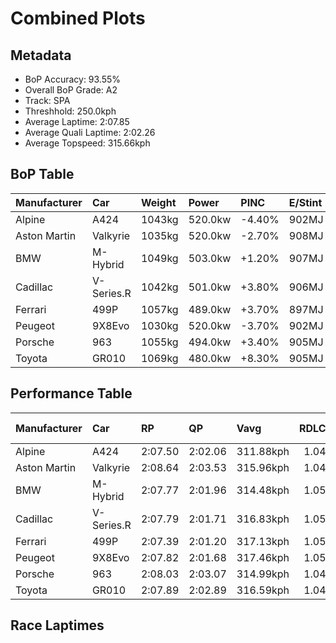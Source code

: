 # Combined Plots

## Metadata

- BoP Accuracy: 93.55%
- Overall BoP Grade: A2
- Track: SPA
- Threshhold: 250.0kph
- Average Laptime: 2:07.85
- Average Quali Laptime: 2:02.26
- Average Topspeed: 315.66kph

## BoP Table
| Manufacturer   | Car        | Weight   | Power   | PINC   | E/Stint   | FDS    | RDP    | QDP    | TDP    |
|:---------------|:-----------|:---------|:--------|:-------|:----------|:-------|:-------|:-------|:-------|
| Alpine         | A424       | 1043kg   | 520.0kw | -4.40% | 902MJ     | -      | 56.00% | 37.50% | 12.72% |
| Aston Martin   | Valkyrie   | 1035kg   | 520.0kw | -2.70% | 908MJ     | -      | 54.85% | 33.33% | 1.23%  |
| BMW            | M-Hybrid   | 1049kg   | 503.0kw | +1.20% | 907MJ     | -      | 50.35% | 33.33% | 11.01% |
| Cadillac       | V-Series.R | 1042kg   | 501.0kw | +3.80% | 906MJ     | -      | 54.00% | 16.67% | 4.94%  |
| Ferrari        | 499P       | 1057kg   | 489.0kw | +3.70% | 897MJ     | 190kph | 53.04% | 50.00% | 8.49%  |
| Peugeot        | 9X8Evo     | 1030kg   | 520.0kw | -3.70% | 902MJ     | 190kph | 57.03% | 66.67% | 4.15%  |
| Porsche        | 963        | 1055kg   | 494.0kw | +3.40% | 905MJ     | -      | 50.93% | 50.00% | 18.51% |
| Toyota         | GR010      | 1069kg   | 480.0kw | +8.30% | 905MJ     | 190kph | 55.67% | 33.33% | 1.54%  |

## Performance Table
| Manufacturer   | Car        | RP      | QP      | Vavg      |   RDLC | BOP-Grade   | Match   |
|:---------------|:-----------|:--------|:--------|:----------|-------:|:------------|:--------|
| Alpine         | A424       | 2:07.50 | 2:02.06 | 311.88kph |   1.04 | ~A1         | 98.81%  |
| Aston Martin   | Valkyrie   | 2:08.64 | 2:03.53 | 315.96kph |   1.04 | +D2         | 63.41%  |
| BMW            | M-Hybrid   | 2:07.77 | 2:01.96 | 314.48kph |   1.05 | ~A1         | 99.30%  |
| Cadillac       | V-Series.R | 2:07.79 | 2:01.71 | 316.83kph |   1.05 | ~A1         | 100.00% |
| Ferrari        | 499P       | 2:07.39 | 2:01.20 | 317.13kph |   1.05 | ~A1         | 95.41%  |
| Peugeot        | 9X8Evo     | 2:07.82 | 2:01.68 | 317.46kph |   1.05 | ~A1         | 100.00% |
| Porsche        | 963        | 2:08.03 | 2:03.07 | 314.99kph |   1.04 | -A2         | 91.46%  |
| Toyota         | GR010      | 2:07.89 | 2:02.89 | 316.59kph |   1.04 | ~A1         | 100.00% |

## Race Laptimes
<div>                        <script type="text/javascript">window.PlotlyConfig = {MathJaxConfig: 'local'};</script>
        <script charset="utf-8" src="https://cdn.plot.ly/plotly-3.0.1.min.js"></script>                <div id="f9574c7d-25f5-4947-a4e3-76492276382c" class="plotly-graph-div" style="height:100%; width:100%;"></div>            <script type="text/javascript">                window.PLOTLYENV=window.PLOTLYENV || {};                                if (document.getElementById("f9574c7d-25f5-4947-a4e3-76492276382c")) {                    Plotly.newPlot(                        "f9574c7d-25f5-4947-a4e3-76492276382c",                        [{"box":{"visible":true},"line":{"color":"rgb(64,143,255)"},"name":"A424","points":false,"y":[127.02037256490993,127.1792340384202,126.7724677177124,127.14381906024913,127.4676131463847,127.3907120509275,127.32494137718122,127.90878258874443,127.6021900634348,128.24876637918678,128.33983346591242,127.95026870603054,127.15494948196005,127.3522615031989,128.10103532738742,128.28620507039622,128.2173988270924,128.2103158314582,128.20120912278563,127.67706744585365,128.23561224443753,127.65075917635514,127.79241908903946,127.25309956431988,127.71045871098639,127.96949397989485,127.08917880821375,127.27434855122253,126.1532115279781,127.0375741257359,127.8986640235527,126.88680750437902,128.4369716917531,127.3795816292166,127.29155011204848,127.41297289434932,127.18429332101609,127.84705934107484,126.45069734461515,127.3795816292166,126.61057067464459,127.71754170662061,128.0909167621957,127.73474326744656,127.25107585128154,127.85313048018988,127.86223718886244,127.6133204851457,127.85920161930493,128.06966777529306,127.56272765918703,127.47368428549976,127.92396043653203,127.76307524998343,128.11520131865586,128.28316950083868,128.22043439664992,127.71349428054391,127.81063250638458,127.16810361670929,127.00924214319903,127.54249052880355,128.3519757441425,127.67099630673862,128.10103532738742,126.84026210449703,128.20019726626646,126.57414383995435,127.77724124125186,128.12633174036677,127.8328933498064,127.59308335476224,128.05145435794793,127.28952639901014,127.04971640396599,127.5637395157062,126.84430953057372,127.48582656372983,126.54378814437915,126.93132919122266,126.7259223178304,127.30773981635527,127.66290145458522,128.1455570142311,128.06460849269718,127.36743935098652,127.47773171157644,127.92193672349369,127.85717790626657,127.08209581257954,127.6406406111634,127.3988069030809,126.71681560915783,126.36974882308127,127.37553420313989,127.01733699535242,128.15466372290365,128.42179384396547,128.16984157069123,128.0716914883314,128.14252144467355,127.77218195865599,127.31988209458535,127.45648272467379,127.87640318013086,127.27738412078006,127.2146490165913,127.38059348573577,127.85717790626657,127.4676131463847,128.2639442269744,128.21233954449653,128.16579414461455,127.68516229800704,128.00794452762344,128.25483751830183,127.88955731488014,127.56171580266786,127.62343905033745,128.32060819204813,127.44737601600123,127.38767648136998,127.44231673340536,127.04162155181258,127.06995353434945,127.59004778520472,128.38131958319852,127.341131081488,127.19845931228451,128.32566747464398,127.28952639901014,127.26220627299244,127.59915449387728,127.53237196361182,127.32696509021956,127.92497229305121,127.39577133352338,127.76307524998343,126.90704463476249,128.18704313151719,126.77651514378908,127.06489425175357,126.38391481434971,126.93942404337605,127.32392952066203,127.5637395157062,127.02745556054415,127.05578754308102,128.162758575057,126.41325865340573,126.3221915666801,125.7879313245564,126.64598565281568,126.84633324361207,125.65638997706382,126.74110016561801,127.90675887570609,126.38087924479218,127.23185057741723,127.34517850756468,128.0797863404848,127.51517040278587,126.94751889552943,127.18935260361194,127.54147867228438,127.19137631665029,126.95257817812531,127.94622127995386],"type":"violin"},{"box":{"visible":true},"line":{"color":"rgb(0,166,30)"},"name":"Valkyrie","points":false,"y":[128.66463940856715,127.43624559429033,127.92800786260874,128.0322290840836,128.2163869705732,127.69629271971796,128.60999915653179,128.3357860398357,127.94622127995386,127.92497229305121,127.8521186236707,128.5482759088622,128.94289995133994,129.20598264632508,129.40329466756396,128.10002347086825,128.0443713623137,128.9509948034933,128.73749307794768,128.69904253021906,128.71826780408335,129.4903143282129,128.69297139110404,128.47542223948167,128.60696358697425,128.73445750839014,127.90473516266773,129.22723163322772,127.98973111027831,127.97252954945237,128.06258477965883,128.3752484440835,128.42988869611887,128.8407024429034,128.53916920018963,127.9796125450866,128.05853735358212,128.8548684341718,127.98163625812494,129.29603787653156,129.34460698945188,129.5904881236111,128.88218856018952,128.39245000490945,128.88016484715115,128.55434704797725,128.7091610954108,128.7820147647913,128.61809400868518,128.60797544349344,129.02384847287382,129.0400381771806,128.97022007735762,128.66868683464386,128.56952489576483,128.39649743098613,128.99248092077943,128.78909776042553,128.51589650024863,128.20019726626646,128.62618886083857,129.3172868634342,129.17967437682657,129.15437796384722,128.7405286475052,128.3216200485673,128.9368288122249,129.13009340738705,128.22043439664992,129.13717640302127,129.6633417929916,129.53685972809487,129.61983196266712,129.26568218095633,129.14122382909795,129.4973973238471,129.13515268998293,129.67244850166415,129.53989529765238,129.63602166697387,129.30716829824246,128.56143004361147,127.52427711145843,128.31453705293308,128.04133579275617,127.84200005847896,128.59178573918666,128.9095086862072,127.5212415419009,128.1445451577119,127.75295668479168,127.65683031547019,128.8943308384196,128.80022818213644,129.63905723653141,127.50403998107497,127.91283001482113,128.11924874473254,127.317858381547,128.6514852738179,129.63399795393556,127.97556511900989,127.70843499794805,128.38233143971772,128.3833432962369,128.59886873482088,127.87943874968839,127.64165246768258,127.91181815830194,128.64136670862618,127.92800786260874,127.92598414957037,127.84301191499814,128.05651364054378,129.0319433250272,129.36889154591205,128.32566747464398,128.09901161434908,128.7638013474462,128.593809452225,127.95026870603054,128.77999105175297,129.41037766319818,129.0359907511039,129.50751588903884,129.02890775546967,128.855880290691,128.72231523016006,128.69701881718072,129.10783256396525,128.65856826945213,128.53309806107458,128.79314518650222,128.4096515657354,128.74963535617775,128.8437380124609,128.28519321387702,128.96516079476174,128.77594362567626,129.12604598131037,128.9014138340538,128.8022518951748,129.03801446414224,128.6130347260893,128.8973664079771,128.95908965564672,129.09872585529268,129.0703938727558,128.593809452225,129.00765876856704,129.34258327641354,128.58470274355244,129.23937391145782,128.41875827440796,129.08051243794753,128.61505843912767,128.90343754709215,129.15033053777054,129.48120761954033,128.66160383900964,128.75671835181197,128.25787308785934,128.78808590390636,128.33780975287408],"type":"violin"},{"box":{"visible":true},"line":{"color":"rgb(128,128,128)"},"name":"M-Hybrid","points":false,"y":[127.9634228407798,126.95561374768283,126.74110016561801,127.03150298662086,127.13268863853823,127.59814263735811,128.10002347086825,127.38868833788916,127.41196103783015,127.42916259865612,128.68588839546982,128.65856826945213,128.5594063305731,127.69932828927548,127.33910736844965,127.3097635293936,127.75599225434921,127.725636558774,127.77218195865599,128.05651364054378,128.302394774703,128.75671835181197,128.3438808919891,128.10103532738742,127.30470424679774,128.40358042662035,128.3094777703372,127.02239627794829,126.05910887169495,126.84430953057372,127.22274386874467,128.20323283582397,128.15769929246116,126.89490235653241,127.00924214319903,127.38059348573577,127.85818976278574,128.54928776538137,128.686900251989,128.05246621446707,128.62011772172352,126.57717940951187,128.87611742107447,127.57284622437876,128.47542223948167,128.686900251989,126.69759033529353,127.6133204851457,127.79545465859698,127.85110676715152,128.21233954449653,128.27305093564695,127.84604748455565,127.26524184254997,128.1131776056175,127.96848212337567,128.0099682406618,128.27811021824283,127.46558943334635,127.533383820131,127.95836355818395,127.96443469729898,127.96645841033732,127.91687744089782,128.1020471839066,128.2244818227266,128.06460849269718,128.23358853139916,127.03656226921672,126.97787459110464,126.7259223178304,127.53945495924604,127.44636415948206,128.61505843912767,128.16882971417206,127.66087774154688,127.54754981139942,127.87640318013086,128.43090055263804,128.09496418827237,126.59944025293369,127.18530517753524,127.69224529364126,127.35529707275643,127.48785027676819,128.30543034426051,127.81569178898044,127.80860879334624,128.04234764927534,127.71855356313978,128.29632363558795,128.28316950083868,127.00823028667985,127.37452234662074,127.6254627633758,127.69426900667962,127.88652174532261,128.2103158314582,127.96038727122229,128.1455570142311,128.1404977316352,128.4056041396587,128.6049398739359,128.39750928750533,128.1941261271514,128.68487653895062,128.74659978662024,128.43798354827226,127.89056917139929,128.2872169269154,128.7324337953518,128.21132768797736,128.72332708667923,128.01502752325766,128.12936730992428,126.75223058732891,127.12661749942318,127.1761984688627,127.533383820131,127.46053015075049,127.32797694673874,127.13268863853823,128.1749008532871,126.71378003960032,127.68617415452621,127.70641128490969,127.31381095547032,127.58498850260885,128.2366241009567,127.57689365045546,127.12459378638484,127.00418286060317,127.12762935594236,126.5336695791874,127.22274386874467,126.76336100903983,127.85110676715152,127.4332100247328,127.2794078338184,128.2244818227266,128.40358042662035,128.3408453224316],"type":"violin"},{"box":{"visible":true},"line":{"color":"rgb(0,30,255)"},"name":"V-Series.R","points":false,"y":[128.31959633552896,126.92121062603091,126.73502902650296,127.04566897788928,127.08917880821375,127.55665652007198,128.5401810567088,128.47339852644333,126.99204058237308,127.39981875960007,127.57992922001297,127.80152579771202,126.77449143075074,126.90097349564745,127.42106774650271,128.42584127004218,127.66796073718109,127.31482281198949,127.42511517257941,127.95330427558807,128.00086153198924,128.26900350957027,128.1445451577119,127.64974731983597,127.65480660243185,128.21436325753487,127.0335266996592,127.61230862862655,128.69904253021906,128.11924874473254,127.97354140597155,127.36642749446733,128.2902524964729,128.45822067865575,128.57559603487988,127.52326525493926,126.60348767901039,127.74486183263829,127.72766027181234,128.03526465364112,128.13543844903933,127.39678319004254,127.57790550697463,128.42179384396547,127.43928116384784,127.20655416443789,127.15798505151757,127.59611892431977,128.07270334485057,128.7901096169447,127.31684652502783,127.83997634544062,127.2875026859718,128.23358853139916,126.81496569151768,126.65408050496907,128.38030772667938,127.27434855122253,128.26495608349356,126.764372865559,127.57082251134041,127.97860068856741,128.80022818213644,127.31684652502783,127.88146246272673,128.56041818709227,128.68791210850816,128.53916920018963,128.12936730992428,128.45720882213655,127.9371145712813,127.88348617576509,127.1185226472698,128.27406279216612,127.35934449883312,127.43624559429033,127.53540753316933,127.41600846390685,127.31279909895113,128.4521495395407,127.81973921505715,128.16984157069123,127.03858598225506,127.10334479948219,126.72794603086875,127.51011112019,127.27434855122253,126.95460189116365,127.10030922992466,126.9222224825501,126.88984307393655,127.84705934107484,127.90169959311022,128.73344565187097,127.824798497653,127.6871860110454,128.56143004361147,128.69094767806567,128.04639507535205,128.61809400868518,128.27305093564695,128.66969869116303,128.4207819874463,127.90271144962938,127.68516229800704,127.64974731983597,127.655818458951,128.31048962685637,127.85818976278574,128.24573080962926,127.36946306402486,127.04566897788928,127.37047492054403,127.5718343678596,128.38739072231357,128.14150958815438,128.11216574909835,126.65408050496907,126.92121062603091,127.61433234166489,127.67807930237284,127.76813453257928,127.64569989375929,127.62242719381827,128.05246621446707,127.57385808089793,128.53410991759375,127.29559753812518,128.47946966555838,127.63861689812506,127.96848212337567,127.04668083440845,127.74283811959994,128.72535079971757,127.13572420809574,127.49898069847909,127.89664031051434,127.90169959311022,127.2682774121075,128.23561224443753,128.209303974939,127.90878258874443,128.02716980148776,127.27131298166502,128.1556755794228,128.76278949092702,127.3370836554113,128.07573891440808,127.17518661234351,127.98467182768245,128.7901096169447,128.40863970921623,127.65379474591266,127.75093297175334,127.58701221564719,128.39649743098613,128.809334890809,128.2639442269744,128.16174671853784,127.93205528868542,128.27811021824283,128.23358853139916],"type":"violin"},{"box":{"visible":true},"line":{"color":"rgb(255,0,0)"},"name":"499P","points":false,"y":[124.58179835370139,125.62805799452697,126.47801747063285,127.24804028172402,127.12257007334648,127.77015824561764,128.17287714024877,128.43090055263804,127.91283001482113,127.38767648136998,127.27536040774172,127.25107585128154,126.99001686933472,126.85139252620793,126.65610421800741,127.31887023806617,126.69151919617849,127.57082251134041,127.73575512396573,128.04538321883288,128.19210241411307,128.26596794001273,127.81872735853797,127.76307524998343,127.09221437777127,127.39172390744667,128.1445451577119,126.64396193977733,127.30875167287445,127.40791361175347,128.3479283180658,127.97860068856741,127.94217385387716,127.95532798862642,128.27709836172366,127.99782596243172,128.05853735358212,127.6871860110454,128.20626840538148,128.24674266614844,128.12026060125172,126.90097349564745,127.91586558437865,128.18805498803638,126.67128206579503,126.98900501281557,126.90299720868579,127.31077538591279,127.46457757682718,127.62748647641415,127.57284622437876,127.49594512892156,127.02037256490993,126.54783557045583,127.01632513883325,127.55159723747612,127.47166057246139,127.07298910390698,127.5182059723434,127.42612702909858,127.28851454249096,127.71248242402473,127.87640318013086,127.13268863853823,127.22476758178301,128.3833432962369,126.97787459110464,126.59438097033782,126.88883121741736,126.61158253116378,127.58802407216638,127.14280720372996,127.17518661234351,126.7107444700428,128.0059208145851,127.87842689316922,127.80354951075036,127.76307524998343,128.42988869611887,127.85009491063236,127.99883781895088,127.15596133847922,128.0828219100423,127.19340002968865,127.26625369906915,126.97281530850877,128.40256857010118,125.61895128585441,125.9457809415475,126.6722939223142,126.96269674331704,127.37047492054403,127.5829647895705,128.43798354827226,128.09192861871486,127.22780315134054,127.7519448282725,128.01502752325766,127.33404808585378,127.2176845861488,127.66391331110441,127.03453855617838,126.58830983122279,127.31583466850866,127.58701221564719,127.48886213328736,127.56272765918703,127.93812642780046,128.0180630928152,127.941161997358,127.90675887570609,127.63052204597167,127.47469614201891,127.73575512396573,127.35023779016056,127.73575512396573,127.97657697552907,128.16579414461455,128.31656076597142,127.93104343216625,128.255849374821,127.52022968538174,127.77218195865599,127.46356572030801,127.32797694673874,127.36136821187146,127.80354951075036,126.84430953057372,126.99811172148813,127.24601656868566,127.53237196361182,127.68111487193035,127.01733699535242,127.24298099912815,128.35501131370003,127.62242719381827,127.55665652007198,127.60016635039646,127.51112297670917,127.84503562803648,126.9647204563554,126.90299720868579,128.09496418827237,126.39200966650309,126.69455476573602,127.5445142418419,127.07096539086862,127.27333669470336,127.3563089292756,127.0143014257949,127.04060969529341,127.10132108644383,126.48813603582458,126.25540903641463,128.34286903546993,126.16333009316983,127.74992111523416,126.39403337954143,126.46182776632608,125.9761366371227,125.77882461588385,125.26682521718196,126.78562185246165,125.37812943429107,125.35890416042676,126.75526615688644,125.84560714614929,126.55390670957087,127.16607990367095,126.17142494532322,126.14714038886305,126.85240438272712,126.68747177010181,127.45041158555874,127.6446880372401,128.3438808919891,127.57992922001297,127.3563089292756,127.70135200231383,128.45417325257904,127.52225339842009,127.97354140597155,127.07804838650284,127.66087774154688,127.83390520632558,127.8136680759421,128.39750928750533,128.22245810968826,127.05174011700433,127.48582656372983,127.94925684951139,127.80152579771202,127.34315479452634,127.62951018945249,127.51517040278587,127.5718343678596,127.43624559429033,127.50909926367083,127.57790550697463,127.51213483322834,127.61433234166489,127.8986640235527,127.54653795488025,127.59814263735811,128.302394774703,127.69629271971796,127.60522563299233,127.77825309777103,127.47064871594223,127.55766837659117,127.39981875960007,127.62647461989498,127.39577133352338,127.4676131463847,128.14960444030777,127.5182059723434,127.1337004950574,126.28272916243233],"type":"violin"},{"box":{"visible":true},"line":{"color":"rgb(171,214,0)"},"name":"9X8Evo","points":false,"y":[126.77347957423156,126.85746366532297,127.05174011700433,127.13066492549987,127.62242719381827,128.45417325257904,127.3522615031989,127.5485616679186,127.33404808585378,128.44506654390648,128.7051136693341,126.9869812997772,127.49392141588322,127.22476758178301,127.59510706780058,128.13746216207767,127.86527275841996,128.21841068361158,128.2528138052635,128.2710272226086,128.3408453224316,128.09395233175323,128.03020537104527,127.49796884195992,127.78533609340523,128.0828219100423,127.86830832797749,127.69426900667962,127.97354140597155,128.4136989918121,128.29632363558795,128.37626030060267,128.14150958815438,128.5098253611336,128.5675011827265,128.48958823075012,128.27811021824283,128.716244091045,128.01907494933437,128.69297139110404,128.05651364054378,127.85920161930493,128.27203907912778,127.95330427558807,128.01907494933437,127.49999255499826,128.3175726224906,128.68588839546982,127.52528896797762,127.23185057741723,127.39374762048503,127.57385808089793,127.79747837163532,128.5250032089212,128.40054485706284,128.41471084833125,127.14280720372996,127.41702032042603,127.29357382508682,127.702363858833,127.97151769293319,127.10132108644383,127.34720222060304,126.11779654980703,126.20987549305183,126.71580375263866,126.8068708393643,128.14353330119272,126.90704463476249,127.1104277951164,126.66419907016082,126.70062590485105,127.86021347582408,127.89967588007187,127.60826120254984,128.6049398739359,127.96747026685651,128.35703502673837,127.59510706780058,126.90097349564745,127.74992111523416,128.48351709163506,128.40054485706284,128.3519757441425,128.46429181777077,127.84402377151731,128.18198384892133,127.78230052384771,127.99580224939336,126.80181155676843,126.10970169765363,126.74818316125223,126.87466522614893,127.4757079985381,127.56272765918703,128.32769118768232,127.36541563794817,127.39374762048503,127.92699600608955,127.65683031547019,128.48452894815426,128.29531177906878,127.3522615031989,127.10435665600136,127.18226960797773,128.33679789635488,128.21132768797736,128.1597230054995,128.16984157069123,128.51589650024863,127.92800786260874,128.11924874473254,127.65278288939348,127.70034014579464,128.18906684455553,127.4797554246148,127.49392141588322,128.39750928750533,128.0059208145851,128.08788119263818,127.31178724243195,128.44203097434897,128.32667933116318,127.7752175282135,127.96949397989485,128.68588839546982,127.98163625812494,128.47542223948167,128.56446561316898,128.34995203110415,128.6980306736999,128.54524033930468,128.2983473486263,128.38536700927523,127.6406406111634,127.46053015075049,127.38261719877411,127.46154200726967,127.28952639901014,127.9593754147031,128.45012582650233,127.45547086815462],"type":"violin"},{"box":{"visible":true},"line":{"color":"rgb(255,128,102)"},"name":"963","points":false,"y":[125.58050073812579,126.85847552184215,126.96573231287455,126.91716319995423,127.08513138213706,128.00693267110427,128.02716980148776,127.71045871098639,127.33607179889212,128.02818165800693,127.44535230296289,127.91485372785947,128.10002347086825,127.61129677210737,127.69629271971796,127.5374312462077,127.75396854131085,128.23864781399504,128.2103158314582,128.4551851090982,128.6059517304551,128.58065531747576,128.83867872986502,128.5563707610156,128.02211051889188,128.85385657765264,128.09192861871486,127.84908305411318,128.61202286957013,127.92092486697452,127.57284622437876,127.37654605965908,128.08383376656147,127.76206339346425,127.83188149328723,127.40184247263842,127.31988209458535,128.49262380030763,128.78808590390636,127.5829647895705,126.77955071334661,127.37452234662074,127.98568368420163,128.36917730496845,128.06157292313966,127.99377853635502,128.5857146000716,128.43595983523392,127.69022158060292,127.9907429667975,127.73777883700407,127.92092486697452,127.72260098921647,128.67678168679726,128.6980306736999,127.60016635039646,127.33809551193048,127.74992111523416,128.68487653895062,127.76712267606011,128.45720882213655,128.56952489576483,128.83159573423083,128.6899358215465,127.8561660497474,128.1404977316352,128.97527935995348,128.6049398739359,128.43798354827226,128.17591270980628,128.38941443535194,128.4521495395407,128.9509948034933,128.92266282095645,126.764372865559,127.11953450378896,126.76133729600147,127.27232483818419,127.49898069847909,128.78808590390636,128.26293237045522,127.52731268101596,127.58397664608968,127.66796073718109,128.6514852738179,127.9947903928742,128.18097199240216,127.31988209458535,127.06995353434945,127.6871860110454,128.89129526886208,128.8670107124019,128.67273426072057,128.72636265623677,128.62922443039608,128.0706796318122,128.77391991263792,127.94925684951139,128.1364503055585,128.97730307299182,128.44304283086814,127.44332858992455,127.81265621942293,127.60320191995399,128.8407024429034,127.78735980644359,128.6474378477412,128.01502752325766,127.34619036408387,127.71147056750557,127.82581035417219,127.25208770780071,127.23589800349394,127.23083872089806,127.47773171157644,127.35124964667973,128.60089244785922,128.68791210850816,128.67172240420138,127.34720222060304,127.72867212833151,127.98467182768245,127.76509896302177,127.69224529364126,127.2298268643789,127.73271955440822,127.32392952066203,128.06764406225471,127.81164436290375,128.53815734367046,127.88955731488014,128.91760353836057,128.5169083567678,128.3752484440835,127.8409882019598,127.9826481146441,128.91861539487977,128.54524033930468,128.83665501682668,128.30745405729886,128.93581695570572,128.08788119263818,128.0059208145851,128.37929587016018,128.2285292488033,128.30846591381803,129.04105003369978,128.39548557446696,128.36816544844928,128.09395233175323,128.52399135240202,128.3408453224316,127.01936070839078,127.341131081488,127.65278288939348,128.48554080467343,128.86802256892108,128.3246556181248,127.34821407712221,128.0555017840246,128.08990490567652,128.87611742107447,128.71118480844916,128.2052565488623],"type":"violin"},{"box":{"visible":true},"line":{"color":"rgb(102,5,0)"},"name":"GR010","points":false,"y":[126.27564616679813,126.89996163912826,126.93436476078018,127.34315479452634,127.14179534721079,127.96949397989485,127.172151042786,127.72158913269729,127.57284622437876,127.6021900634348,127.70742314142886,127.37654605965908,127.83390520632558,127.42612702909858,127.79747837163532,127.89765216703351,128.60392801741673,128.1020471839066,128.17793642284462,128.29227620951124,128.24370709659092,128.41572270485045,127.46053015075049,127.46862500290388,128.25079009222515,127.89562845399517,127.72462470225481,128.3135251964139,127.53844310272686,127.84604748455565,127.55058538095695,128.70106624325743,128.51083721765275,128.46530367428994,128.54220476974714,128.50678979157607,127.97252954945237,128.64136670862618,127.49999255499826,127.82783406721053,127.63558132856754,127.63052204597167,127.77622938473267,128.67172240420138,127.78837166296276,127.76206339346425,127.50403998107497,127.46558943334635,127.58802407216638,128.1597230054995,128.62315329128106,128.77897919523377,127.69932828927548,127.81164436290375,127.41702032042603,128.63529556951113,128.6251770043194,127.38767648136998,128.1141894621367,127.33607179889212,128.27406279216612,128.0797863404848,127.57891736349382,127.0760246734645,128.2173988270924,128.58875016962912,127.80456136726954,127.49392141588322,127.55159723747612,127.7296839848507,127.84301191499814,127.61230862862655,127.73373141092738,128.14960444030777,128.69904253021906,128.61607029564684,128.58773831310998,127.3603563553523,127.61230862862655,128.57357232184154,127.4443404464437,127.27536040774172,127.44130487688619,127.45445901163545,127.77825309777103,128.00288524502758,128.59684502178254,128.40762785269706,128.34590460502744,127.7792649542902,127.39172390744667,128.1404977316352,128.02514608844942,127.68415044148787,127.66391331110441,127.85920161930493,128.5482759088622,128.02514608844942,128.45113768302153,127.7296839848507,128.0210986623727,128.38233143971772,128.33376232679737,128.76481320396536,127.93610271476211,127.82783406721053,127.655818458951,128.40459228313955,128.0828219100423,127.31279909895113,127.46053015075049,128.77391991263792,128.04538321883288,128.03526465364112,128.1516281533461,127.28446711641428,128.06663220573552,128.2163869705732,128.2022209793048,128.77594362567626,128.0291935145261,128.3438808919891,127.61635605470323,127.70742314142886,127.65480660243185,127.73170769788904,127.84908305411318,127.75599225434921,128.45619696561738,127.37249863358238,128.12430802732842,127.8521186236707,127.71147056750557,127.83795263240228,128.69094767806567,128.3752484440835,127.25512327735822,127.41196103783015,127.11953450378896,127.55868023311032,127.90878258874443,128.23358853139916,127.38970019440833,127.25006399476237,127.06894167783028,127.95128056254973,127.72361284573564,127.26220627299244,127.1761984688627,126.83621467842032,126.9758508780663,126.76538472207818,127.81063250638458,128.37120101800681,128.23055296184165,127.64671175027844,128.17287714024877,127.69629271971796,128.78909776042553,128.39143814839028,127.75396854131085,128.48351709163506,127.26928926862666,128.12329617080925,128.3519757441425,128.2173988270924,128.2214462531691],"type":"violin"}],                        {"template":{"data":{"histogram2dcontour":[{"type":"histogram2dcontour","colorbar":{"outlinewidth":0,"ticks":""},"colorscale":[[0.0,"#0d0887"],[0.1111111111111111,"#46039f"],[0.2222222222222222,"#7201a8"],[0.3333333333333333,"#9c179e"],[0.4444444444444444,"#bd3786"],[0.5555555555555556,"#d8576b"],[0.6666666666666666,"#ed7953"],[0.7777777777777778,"#fb9f3a"],[0.8888888888888888,"#fdca26"],[1.0,"#f0f921"]]}],"choropleth":[{"type":"choropleth","colorbar":{"outlinewidth":0,"ticks":""}}],"histogram2d":[{"type":"histogram2d","colorbar":{"outlinewidth":0,"ticks":""},"colorscale":[[0.0,"#0d0887"],[0.1111111111111111,"#46039f"],[0.2222222222222222,"#7201a8"],[0.3333333333333333,"#9c179e"],[0.4444444444444444,"#bd3786"],[0.5555555555555556,"#d8576b"],[0.6666666666666666,"#ed7953"],[0.7777777777777778,"#fb9f3a"],[0.8888888888888888,"#fdca26"],[1.0,"#f0f921"]]}],"heatmap":[{"type":"heatmap","colorbar":{"outlinewidth":0,"ticks":""},"colorscale":[[0.0,"#0d0887"],[0.1111111111111111,"#46039f"],[0.2222222222222222,"#7201a8"],[0.3333333333333333,"#9c179e"],[0.4444444444444444,"#bd3786"],[0.5555555555555556,"#d8576b"],[0.6666666666666666,"#ed7953"],[0.7777777777777778,"#fb9f3a"],[0.8888888888888888,"#fdca26"],[1.0,"#f0f921"]]}],"contourcarpet":[{"type":"contourcarpet","colorbar":{"outlinewidth":0,"ticks":""}}],"contour":[{"type":"contour","colorbar":{"outlinewidth":0,"ticks":""},"colorscale":[[0.0,"#0d0887"],[0.1111111111111111,"#46039f"],[0.2222222222222222,"#7201a8"],[0.3333333333333333,"#9c179e"],[0.4444444444444444,"#bd3786"],[0.5555555555555556,"#d8576b"],[0.6666666666666666,"#ed7953"],[0.7777777777777778,"#fb9f3a"],[0.8888888888888888,"#fdca26"],[1.0,"#f0f921"]]}],"surface":[{"type":"surface","colorbar":{"outlinewidth":0,"ticks":""},"colorscale":[[0.0,"#0d0887"],[0.1111111111111111,"#46039f"],[0.2222222222222222,"#7201a8"],[0.3333333333333333,"#9c179e"],[0.4444444444444444,"#bd3786"],[0.5555555555555556,"#d8576b"],[0.6666666666666666,"#ed7953"],[0.7777777777777778,"#fb9f3a"],[0.8888888888888888,"#fdca26"],[1.0,"#f0f921"]]}],"mesh3d":[{"type":"mesh3d","colorbar":{"outlinewidth":0,"ticks":""}}],"scatter":[{"fillpattern":{"fillmode":"overlay","size":10,"solidity":0.2},"type":"scatter"}],"parcoords":[{"type":"parcoords","line":{"colorbar":{"outlinewidth":0,"ticks":""}}}],"scatterpolargl":[{"type":"scatterpolargl","marker":{"colorbar":{"outlinewidth":0,"ticks":""}}}],"bar":[{"error_x":{"color":"#2a3f5f"},"error_y":{"color":"#2a3f5f"},"marker":{"line":{"color":"#E5ECF6","width":0.5},"pattern":{"fillmode":"overlay","size":10,"solidity":0.2}},"type":"bar"}],"scattergeo":[{"type":"scattergeo","marker":{"colorbar":{"outlinewidth":0,"ticks":""}}}],"scatterpolar":[{"type":"scatterpolar","marker":{"colorbar":{"outlinewidth":0,"ticks":""}}}],"histogram":[{"marker":{"pattern":{"fillmode":"overlay","size":10,"solidity":0.2}},"type":"histogram"}],"scattergl":[{"type":"scattergl","marker":{"colorbar":{"outlinewidth":0,"ticks":""}}}],"scatter3d":[{"type":"scatter3d","line":{"colorbar":{"outlinewidth":0,"ticks":""}},"marker":{"colorbar":{"outlinewidth":0,"ticks":""}}}],"scattermap":[{"type":"scattermap","marker":{"colorbar":{"outlinewidth":0,"ticks":""}}}],"scattermapbox":[{"type":"scattermapbox","marker":{"colorbar":{"outlinewidth":0,"ticks":""}}}],"scatterternary":[{"type":"scatterternary","marker":{"colorbar":{"outlinewidth":0,"ticks":""}}}],"scattercarpet":[{"type":"scattercarpet","marker":{"colorbar":{"outlinewidth":0,"ticks":""}}}],"carpet":[{"aaxis":{"endlinecolor":"#2a3f5f","gridcolor":"white","linecolor":"white","minorgridcolor":"white","startlinecolor":"#2a3f5f"},"baxis":{"endlinecolor":"#2a3f5f","gridcolor":"white","linecolor":"white","minorgridcolor":"white","startlinecolor":"#2a3f5f"},"type":"carpet"}],"table":[{"cells":{"fill":{"color":"#EBF0F8"},"line":{"color":"white"}},"header":{"fill":{"color":"#C8D4E3"},"line":{"color":"white"}},"type":"table"}],"barpolar":[{"marker":{"line":{"color":"#E5ECF6","width":0.5},"pattern":{"fillmode":"overlay","size":10,"solidity":0.2}},"type":"barpolar"}],"pie":[{"automargin":true,"type":"pie"}]},"layout":{"autotypenumbers":"strict","colorway":["#636efa","#EF553B","#00cc96","#ab63fa","#FFA15A","#19d3f3","#FF6692","#B6E880","#FF97FF","#FECB52"],"font":{"color":"#2a3f5f"},"hovermode":"closest","hoverlabel":{"align":"left"},"paper_bgcolor":"white","plot_bgcolor":"#E5ECF6","polar":{"bgcolor":"#E5ECF6","angularaxis":{"gridcolor":"white","linecolor":"white","ticks":""},"radialaxis":{"gridcolor":"white","linecolor":"white","ticks":""}},"ternary":{"bgcolor":"#E5ECF6","aaxis":{"gridcolor":"white","linecolor":"white","ticks":""},"baxis":{"gridcolor":"white","linecolor":"white","ticks":""},"caxis":{"gridcolor":"white","linecolor":"white","ticks":""}},"coloraxis":{"colorbar":{"outlinewidth":0,"ticks":""}},"colorscale":{"sequential":[[0.0,"#0d0887"],[0.1111111111111111,"#46039f"],[0.2222222222222222,"#7201a8"],[0.3333333333333333,"#9c179e"],[0.4444444444444444,"#bd3786"],[0.5555555555555556,"#d8576b"],[0.6666666666666666,"#ed7953"],[0.7777777777777778,"#fb9f3a"],[0.8888888888888888,"#fdca26"],[1.0,"#f0f921"]],"sequentialminus":[[0.0,"#0d0887"],[0.1111111111111111,"#46039f"],[0.2222222222222222,"#7201a8"],[0.3333333333333333,"#9c179e"],[0.4444444444444444,"#bd3786"],[0.5555555555555556,"#d8576b"],[0.6666666666666666,"#ed7953"],[0.7777777777777778,"#fb9f3a"],[0.8888888888888888,"#fdca26"],[1.0,"#f0f921"]],"diverging":[[0,"#8e0152"],[0.1,"#c51b7d"],[0.2,"#de77ae"],[0.3,"#f1b6da"],[0.4,"#fde0ef"],[0.5,"#f7f7f7"],[0.6,"#e6f5d0"],[0.7,"#b8e186"],[0.8,"#7fbc41"],[0.9,"#4d9221"],[1,"#276419"]]},"xaxis":{"gridcolor":"white","linecolor":"white","ticks":"","title":{"standoff":15},"zerolinecolor":"white","automargin":true,"zerolinewidth":2},"yaxis":{"gridcolor":"white","linecolor":"white","ticks":"","title":{"standoff":15},"zerolinecolor":"white","automargin":true,"zerolinewidth":2},"scene":{"xaxis":{"backgroundcolor":"#E5ECF6","gridcolor":"white","linecolor":"white","showbackground":true,"ticks":"","zerolinecolor":"white","gridwidth":2},"yaxis":{"backgroundcolor":"#E5ECF6","gridcolor":"white","linecolor":"white","showbackground":true,"ticks":"","zerolinecolor":"white","gridwidth":2},"zaxis":{"backgroundcolor":"#E5ECF6","gridcolor":"white","linecolor":"white","showbackground":true,"ticks":"","zerolinecolor":"white","gridwidth":2}},"shapedefaults":{"line":{"color":"#2a3f5f"}},"annotationdefaults":{"arrowcolor":"#2a3f5f","arrowhead":0,"arrowwidth":1},"geo":{"bgcolor":"white","landcolor":"#E5ECF6","subunitcolor":"white","showland":true,"showlakes":true,"lakecolor":"white"},"title":{"x":0.05},"mapbox":{"style":"light"}}},"xaxis":{"showticklabels":false,"title":{}}},                        {"responsive": true}                    )                };            </script>        </div>

## Quali Laptimes
<div>                        <script type="text/javascript">window.PlotlyConfig = {MathJaxConfig: 'local'};</script>
        <script charset="utf-8" src="https://cdn.plot.ly/plotly-3.0.1.min.js"></script>                <div id="c02a8a31-cb70-4da9-bde1-ed24a90564df" class="plotly-graph-div" style="height:100%; width:100%;"></div>            <script type="text/javascript">                window.PLOTLYENV=window.PLOTLYENV || {};                                if (document.getElementById("c02a8a31-cb70-4da9-bde1-ed24a90564df")) {                    Plotly.newPlot(                        "c02a8a31-cb70-4da9-bde1-ed24a90564df",                        [{"box":{"visible":true},"line":{"color":"rgb(64,143,255)"},"name":"A424","points":false,"y":[120.527,120.556,120.711],"type":"violin"},{"box":{"visible":true},"line":{"color":"rgb(0,166,30)"},"name":"Valkyrie","points":false,"y":[122.174],"type":"violin"},{"box":{"visible":true},"line":{"color":"rgb(128,128,128)"},"name":"M-Hybrid","points":false,"y":[120.45600000000002],"type":"violin"},{"box":{"visible":true},"line":{"color":"rgb(0,30,255)"},"name":"V-Series.R","points":false,"y":[120.246],"type":"violin"},{"box":{"visible":true},"line":{"color":"rgb(255,0,0)"},"name":"499P","points":false,"y":[119.61699999999999,119.824],"type":"violin"},{"box":{"visible":true},"line":{"color":"rgb(171,214,0)"},"name":"9X8Evo","points":false,"y":[120.34100000000001,120.34],"type":"violin"},{"box":{"visible":true},"line":{"color":"rgb(255,128,102)"},"name":"963","points":false,"y":[121.704,121.588,121.37700000000001,121.80600000000001],"type":"violin"},{"box":{"visible":true},"line":{"color":"rgb(102,5,0)"},"name":"GR010","points":false,"y":[121.369],"type":"violin"}],                        {"template":{"data":{"histogram2dcontour":[{"type":"histogram2dcontour","colorbar":{"outlinewidth":0,"ticks":""},"colorscale":[[0.0,"#0d0887"],[0.1111111111111111,"#46039f"],[0.2222222222222222,"#7201a8"],[0.3333333333333333,"#9c179e"],[0.4444444444444444,"#bd3786"],[0.5555555555555556,"#d8576b"],[0.6666666666666666,"#ed7953"],[0.7777777777777778,"#fb9f3a"],[0.8888888888888888,"#fdca26"],[1.0,"#f0f921"]]}],"choropleth":[{"type":"choropleth","colorbar":{"outlinewidth":0,"ticks":""}}],"histogram2d":[{"type":"histogram2d","colorbar":{"outlinewidth":0,"ticks":""},"colorscale":[[0.0,"#0d0887"],[0.1111111111111111,"#46039f"],[0.2222222222222222,"#7201a8"],[0.3333333333333333,"#9c179e"],[0.4444444444444444,"#bd3786"],[0.5555555555555556,"#d8576b"],[0.6666666666666666,"#ed7953"],[0.7777777777777778,"#fb9f3a"],[0.8888888888888888,"#fdca26"],[1.0,"#f0f921"]]}],"heatmap":[{"type":"heatmap","colorbar":{"outlinewidth":0,"ticks":""},"colorscale":[[0.0,"#0d0887"],[0.1111111111111111,"#46039f"],[0.2222222222222222,"#7201a8"],[0.3333333333333333,"#9c179e"],[0.4444444444444444,"#bd3786"],[0.5555555555555556,"#d8576b"],[0.6666666666666666,"#ed7953"],[0.7777777777777778,"#fb9f3a"],[0.8888888888888888,"#fdca26"],[1.0,"#f0f921"]]}],"contourcarpet":[{"type":"contourcarpet","colorbar":{"outlinewidth":0,"ticks":""}}],"contour":[{"type":"contour","colorbar":{"outlinewidth":0,"ticks":""},"colorscale":[[0.0,"#0d0887"],[0.1111111111111111,"#46039f"],[0.2222222222222222,"#7201a8"],[0.3333333333333333,"#9c179e"],[0.4444444444444444,"#bd3786"],[0.5555555555555556,"#d8576b"],[0.6666666666666666,"#ed7953"],[0.7777777777777778,"#fb9f3a"],[0.8888888888888888,"#fdca26"],[1.0,"#f0f921"]]}],"surface":[{"type":"surface","colorbar":{"outlinewidth":0,"ticks":""},"colorscale":[[0.0,"#0d0887"],[0.1111111111111111,"#46039f"],[0.2222222222222222,"#7201a8"],[0.3333333333333333,"#9c179e"],[0.4444444444444444,"#bd3786"],[0.5555555555555556,"#d8576b"],[0.6666666666666666,"#ed7953"],[0.7777777777777778,"#fb9f3a"],[0.8888888888888888,"#fdca26"],[1.0,"#f0f921"]]}],"mesh3d":[{"type":"mesh3d","colorbar":{"outlinewidth":0,"ticks":""}}],"scatter":[{"fillpattern":{"fillmode":"overlay","size":10,"solidity":0.2},"type":"scatter"}],"parcoords":[{"type":"parcoords","line":{"colorbar":{"outlinewidth":0,"ticks":""}}}],"scatterpolargl":[{"type":"scatterpolargl","marker":{"colorbar":{"outlinewidth":0,"ticks":""}}}],"bar":[{"error_x":{"color":"#2a3f5f"},"error_y":{"color":"#2a3f5f"},"marker":{"line":{"color":"#E5ECF6","width":0.5},"pattern":{"fillmode":"overlay","size":10,"solidity":0.2}},"type":"bar"}],"scattergeo":[{"type":"scattergeo","marker":{"colorbar":{"outlinewidth":0,"ticks":""}}}],"scatterpolar":[{"type":"scatterpolar","marker":{"colorbar":{"outlinewidth":0,"ticks":""}}}],"histogram":[{"marker":{"pattern":{"fillmode":"overlay","size":10,"solidity":0.2}},"type":"histogram"}],"scattergl":[{"type":"scattergl","marker":{"colorbar":{"outlinewidth":0,"ticks":""}}}],"scatter3d":[{"type":"scatter3d","line":{"colorbar":{"outlinewidth":0,"ticks":""}},"marker":{"colorbar":{"outlinewidth":0,"ticks":""}}}],"scattermap":[{"type":"scattermap","marker":{"colorbar":{"outlinewidth":0,"ticks":""}}}],"scattermapbox":[{"type":"scattermapbox","marker":{"colorbar":{"outlinewidth":0,"ticks":""}}}],"scatterternary":[{"type":"scatterternary","marker":{"colorbar":{"outlinewidth":0,"ticks":""}}}],"scattercarpet":[{"type":"scattercarpet","marker":{"colorbar":{"outlinewidth":0,"ticks":""}}}],"carpet":[{"aaxis":{"endlinecolor":"#2a3f5f","gridcolor":"white","linecolor":"white","minorgridcolor":"white","startlinecolor":"#2a3f5f"},"baxis":{"endlinecolor":"#2a3f5f","gridcolor":"white","linecolor":"white","minorgridcolor":"white","startlinecolor":"#2a3f5f"},"type":"carpet"}],"table":[{"cells":{"fill":{"color":"#EBF0F8"},"line":{"color":"white"}},"header":{"fill":{"color":"#C8D4E3"},"line":{"color":"white"}},"type":"table"}],"barpolar":[{"marker":{"line":{"color":"#E5ECF6","width":0.5},"pattern":{"fillmode":"overlay","size":10,"solidity":0.2}},"type":"barpolar"}],"pie":[{"automargin":true,"type":"pie"}]},"layout":{"autotypenumbers":"strict","colorway":["#636efa","#EF553B","#00cc96","#ab63fa","#FFA15A","#19d3f3","#FF6692","#B6E880","#FF97FF","#FECB52"],"font":{"color":"#2a3f5f"},"hovermode":"closest","hoverlabel":{"align":"left"},"paper_bgcolor":"white","plot_bgcolor":"#E5ECF6","polar":{"bgcolor":"#E5ECF6","angularaxis":{"gridcolor":"white","linecolor":"white","ticks":""},"radialaxis":{"gridcolor":"white","linecolor":"white","ticks":""}},"ternary":{"bgcolor":"#E5ECF6","aaxis":{"gridcolor":"white","linecolor":"white","ticks":""},"baxis":{"gridcolor":"white","linecolor":"white","ticks":""},"caxis":{"gridcolor":"white","linecolor":"white","ticks":""}},"coloraxis":{"colorbar":{"outlinewidth":0,"ticks":""}},"colorscale":{"sequential":[[0.0,"#0d0887"],[0.1111111111111111,"#46039f"],[0.2222222222222222,"#7201a8"],[0.3333333333333333,"#9c179e"],[0.4444444444444444,"#bd3786"],[0.5555555555555556,"#d8576b"],[0.6666666666666666,"#ed7953"],[0.7777777777777778,"#fb9f3a"],[0.8888888888888888,"#fdca26"],[1.0,"#f0f921"]],"sequentialminus":[[0.0,"#0d0887"],[0.1111111111111111,"#46039f"],[0.2222222222222222,"#7201a8"],[0.3333333333333333,"#9c179e"],[0.4444444444444444,"#bd3786"],[0.5555555555555556,"#d8576b"],[0.6666666666666666,"#ed7953"],[0.7777777777777778,"#fb9f3a"],[0.8888888888888888,"#fdca26"],[1.0,"#f0f921"]],"diverging":[[0,"#8e0152"],[0.1,"#c51b7d"],[0.2,"#de77ae"],[0.3,"#f1b6da"],[0.4,"#fde0ef"],[0.5,"#f7f7f7"],[0.6,"#e6f5d0"],[0.7,"#b8e186"],[0.8,"#7fbc41"],[0.9,"#4d9221"],[1,"#276419"]]},"xaxis":{"gridcolor":"white","linecolor":"white","ticks":"","title":{"standoff":15},"zerolinecolor":"white","automargin":true,"zerolinewidth":2},"yaxis":{"gridcolor":"white","linecolor":"white","ticks":"","title":{"standoff":15},"zerolinecolor":"white","automargin":true,"zerolinewidth":2},"scene":{"xaxis":{"backgroundcolor":"#E5ECF6","gridcolor":"white","linecolor":"white","showbackground":true,"ticks":"","zerolinecolor":"white","gridwidth":2},"yaxis":{"backgroundcolor":"#E5ECF6","gridcolor":"white","linecolor":"white","showbackground":true,"ticks":"","zerolinecolor":"white","gridwidth":2},"zaxis":{"backgroundcolor":"#E5ECF6","gridcolor":"white","linecolor":"white","showbackground":true,"ticks":"","zerolinecolor":"white","gridwidth":2}},"shapedefaults":{"line":{"color":"#2a3f5f"}},"annotationdefaults":{"arrowcolor":"#2a3f5f","arrowhead":0,"arrowwidth":1},"geo":{"bgcolor":"white","landcolor":"#E5ECF6","subunitcolor":"white","showland":true,"showlakes":true,"lakecolor":"white"},"title":{"x":0.05},"mapbox":{"style":"light"}}},"xaxis":{"showticklabels":false,"title":{}}},                        {"responsive": true}                    )                };            </script>        </div>

## Topspeeds
<div>                        <script type="text/javascript">window.PlotlyConfig = {MathJaxConfig: 'local'};</script>
        <script charset="utf-8" src="https://cdn.plot.ly/plotly-3.0.1.min.js"></script>                <div id="e2e333b5-01d3-4de3-80b8-a5d1d2549543" class="plotly-graph-div" style="height:100%; width:100%;"></div>            <script type="text/javascript">                window.PLOTLYENV=window.PLOTLYENV || {};                                if (document.getElementById("e2e333b5-01d3-4de3-80b8-a5d1d2549543")) {                    Plotly.newPlot(                        "e2e333b5-01d3-4de3-80b8-a5d1d2549543",                        [{"box":{"visible":true},"line":{"color":"rgb(64,143,255)"},"name":"A424","points":false,"y":[313.6729954432198,308.33430926515604,313.6729954432198,308.33430926515604,308.33430926515604,312.76642609222785,314.5795647942118,313.6729954432198,309.240878616148,312.76642609222785,309.240878616148,310.95328739024393,308.33430926515604,308.33430926515604,309.240878616148,310.95328739024393,310.04671803925197,310.04671803925197,311.85985674123594,308.33430926515604,310.95328739024393,311.85985674123594,312.76642609222785,308.33430926515604,311.85985674123594,312.76642609222785,311.85985674123594,314.5795647942118,313.6729954432198,313.6729954432198,313.6729954432198,313.6729954432198,313.6729954432198,313.6729954432198,311.85985674123594,312.76642609222785,311.85985674123594,314.5795647942118,313.6729954432198,313.6729954432198,313.6729954432198,313.6729954432198,313.6729954432198,313.6729954432198],"type":"violin"},{"box":{"visible":true},"line":{"color":"rgb(0,166,30)"},"name":"Valkyrie","points":false,"y":[314.5795647942118,320.1197108280516,314.5795647942118,314.5795647942118],"type":"violin"},{"box":{"visible":true},"line":{"color":"rgb(128,128,128)"},"name":"M-Hybrid","points":false,"y":[313.6729954432198,316.39270349619574,313.6729954432198,312.76642609222785,314.5795647942118,315.4861341452037,312.76642609222785,316.39270349619574,312.76642609222785,315.4861341452037,317.2992728471877,316.39270349619574,319.1124115491716,313.6729954432198,314.5795647942118,313.6729954432198,313.6729954432198,315.4861341452037,314.5795647942118,314.5795647942118,314.5795647942118,313.6729954432198,312.76642609222785,313.6729954432198,315.4861341452037,312.76642609222785,313.6729954432198,315.4861341452037,313.6729954432198,312.76642609222785,313.6729954432198,315.4861341452037,312.76642609222785,313.6729954432198,315.4861341452037],"type":"violin"},{"box":{"visible":true},"line":{"color":"rgb(0,30,255)"},"name":"V-Series.R","points":false,"y":[321.0262801790435,319.1124115491716,318.20584219817965,315.4861341452037,318.20584219817965,315.4861341452037,318.20584219817965,316.39270349619574,316.39270349619574,316.39270349619574,316.39270349619574,315.4861341452037,315.4861341452037,316.39270349619574,316.39270349619574,315.4861341452037,315.4861341452037],"type":"violin"},{"box":{"visible":true},"line":{"color":"rgb(255,0,0)"},"name":"499P","points":false,"y":[316.39270349619574,320.1197108280516,318.20584219817965,320.1197108280516,315.4861341452037,321.0262801790435,316.39270349619574,317.2992728471877,317.2992728471877,315.4861341452037,315.4861341452037,318.20584219817965,319.1124115491716,319.1124115491716,320.1197108280516,316.39270349619574,316.39270349619574,315.4861341452037,318.20584219817965,317.2992728471877,316.39270349619574,318.20584219817965,315.4861341452037,317.2992728471877,317.2992728471877,315.4861341452037,315.4861341452037,316.39270349619574,316.39270349619574,317.2992728471877,317.2992728471877,316.39270349619574,316.39270349619574,317.2992728471877,315.4861341452037,317.2992728471877,317.2992728471877,316.39270349619574,316.39270349619574,317.2992728471877,315.4861341452037],"type":"violin"},{"box":{"visible":true},"line":{"color":"rgb(171,214,0)"},"name":"9X8Evo","points":false,"y":[321.0262801790435,318.20584219817965,316.39270349619574,319.1124115491716,319.1124115491716,319.1124115491716,316.39270349619574,315.4861341452037,316.39270349619574,316.39270349619574,315.4861341452037,316.39270349619574],"type":"violin"},{"box":{"visible":true},"line":{"color":"rgb(255,128,102)"},"name":"963","points":false,"y":[319.1124115491716,318.20584219817965,314.5795647942118,318.20584219817965,312.76642609222785,312.76642609222785,313.6729954432198,312.76642609222785,313.6729954432198,314.5795647942118,315.4861341452037,317.2992728471877,317.2992728471877,312.76642609222785,314.5795647942118,314.5795647942118,314.5795647942118,315.4861341452037,314.5795647942118,315.4861341452037,315.4861341452037,315.4861341452037,314.5795647942118,313.6729954432198,314.5795647942118,312.76642609222785,314.5795647942118,315.4861341452037,315.4861341452037,314.5795647942118,313.6729954432198,315.4861341452037,317.2992728471877,315.4861341452037,317.2992728471877,316.39270349619574,314.5795647942118,316.39270349619574,315.4861341452037,315.4861341452037,314.5795647942118,312.76642609222785,312.76642609222785,315.4861341452037,317.2992728471877,314.5795647942118,316.39270349619574,316.39270349619574,316.39270349619574,312.76642609222785,313.6729954432198,314.5795647942118,314.5795647942118,315.4861341452037,315.4861341452037,314.5795647942118,313.6729954432198,315.4861341452037,312.76642609222785,313.6729954432198,314.5795647942118,314.5795647942118,315.4861341452037,315.4861341452037,314.5795647942118,313.6729954432198,315.4861341452037],"type":"violin"},{"box":{"visible":true},"line":{"color":"rgb(102,5,0)"},"name":"GR010","points":false,"y":[314.5795647942118,320.1197108280516,319.1124115491716,314.5795647942118,314.5795647942118],"type":"violin"}],                        {"template":{"data":{"histogram2dcontour":[{"type":"histogram2dcontour","colorbar":{"outlinewidth":0,"ticks":""},"colorscale":[[0.0,"#0d0887"],[0.1111111111111111,"#46039f"],[0.2222222222222222,"#7201a8"],[0.3333333333333333,"#9c179e"],[0.4444444444444444,"#bd3786"],[0.5555555555555556,"#d8576b"],[0.6666666666666666,"#ed7953"],[0.7777777777777778,"#fb9f3a"],[0.8888888888888888,"#fdca26"],[1.0,"#f0f921"]]}],"choropleth":[{"type":"choropleth","colorbar":{"outlinewidth":0,"ticks":""}}],"histogram2d":[{"type":"histogram2d","colorbar":{"outlinewidth":0,"ticks":""},"colorscale":[[0.0,"#0d0887"],[0.1111111111111111,"#46039f"],[0.2222222222222222,"#7201a8"],[0.3333333333333333,"#9c179e"],[0.4444444444444444,"#bd3786"],[0.5555555555555556,"#d8576b"],[0.6666666666666666,"#ed7953"],[0.7777777777777778,"#fb9f3a"],[0.8888888888888888,"#fdca26"],[1.0,"#f0f921"]]}],"heatmap":[{"type":"heatmap","colorbar":{"outlinewidth":0,"ticks":""},"colorscale":[[0.0,"#0d0887"],[0.1111111111111111,"#46039f"],[0.2222222222222222,"#7201a8"],[0.3333333333333333,"#9c179e"],[0.4444444444444444,"#bd3786"],[0.5555555555555556,"#d8576b"],[0.6666666666666666,"#ed7953"],[0.7777777777777778,"#fb9f3a"],[0.8888888888888888,"#fdca26"],[1.0,"#f0f921"]]}],"contourcarpet":[{"type":"contourcarpet","colorbar":{"outlinewidth":0,"ticks":""}}],"contour":[{"type":"contour","colorbar":{"outlinewidth":0,"ticks":""},"colorscale":[[0.0,"#0d0887"],[0.1111111111111111,"#46039f"],[0.2222222222222222,"#7201a8"],[0.3333333333333333,"#9c179e"],[0.4444444444444444,"#bd3786"],[0.5555555555555556,"#d8576b"],[0.6666666666666666,"#ed7953"],[0.7777777777777778,"#fb9f3a"],[0.8888888888888888,"#fdca26"],[1.0,"#f0f921"]]}],"surface":[{"type":"surface","colorbar":{"outlinewidth":0,"ticks":""},"colorscale":[[0.0,"#0d0887"],[0.1111111111111111,"#46039f"],[0.2222222222222222,"#7201a8"],[0.3333333333333333,"#9c179e"],[0.4444444444444444,"#bd3786"],[0.5555555555555556,"#d8576b"],[0.6666666666666666,"#ed7953"],[0.7777777777777778,"#fb9f3a"],[0.8888888888888888,"#fdca26"],[1.0,"#f0f921"]]}],"mesh3d":[{"type":"mesh3d","colorbar":{"outlinewidth":0,"ticks":""}}],"scatter":[{"fillpattern":{"fillmode":"overlay","size":10,"solidity":0.2},"type":"scatter"}],"parcoords":[{"type":"parcoords","line":{"colorbar":{"outlinewidth":0,"ticks":""}}}],"scatterpolargl":[{"type":"scatterpolargl","marker":{"colorbar":{"outlinewidth":0,"ticks":""}}}],"bar":[{"error_x":{"color":"#2a3f5f"},"error_y":{"color":"#2a3f5f"},"marker":{"line":{"color":"#E5ECF6","width":0.5},"pattern":{"fillmode":"overlay","size":10,"solidity":0.2}},"type":"bar"}],"scattergeo":[{"type":"scattergeo","marker":{"colorbar":{"outlinewidth":0,"ticks":""}}}],"scatterpolar":[{"type":"scatterpolar","marker":{"colorbar":{"outlinewidth":0,"ticks":""}}}],"histogram":[{"marker":{"pattern":{"fillmode":"overlay","size":10,"solidity":0.2}},"type":"histogram"}],"scattergl":[{"type":"scattergl","marker":{"colorbar":{"outlinewidth":0,"ticks":""}}}],"scatter3d":[{"type":"scatter3d","line":{"colorbar":{"outlinewidth":0,"ticks":""}},"marker":{"colorbar":{"outlinewidth":0,"ticks":""}}}],"scattermap":[{"type":"scattermap","marker":{"colorbar":{"outlinewidth":0,"ticks":""}}}],"scattermapbox":[{"type":"scattermapbox","marker":{"colorbar":{"outlinewidth":0,"ticks":""}}}],"scatterternary":[{"type":"scatterternary","marker":{"colorbar":{"outlinewidth":0,"ticks":""}}}],"scattercarpet":[{"type":"scattercarpet","marker":{"colorbar":{"outlinewidth":0,"ticks":""}}}],"carpet":[{"aaxis":{"endlinecolor":"#2a3f5f","gridcolor":"white","linecolor":"white","minorgridcolor":"white","startlinecolor":"#2a3f5f"},"baxis":{"endlinecolor":"#2a3f5f","gridcolor":"white","linecolor":"white","minorgridcolor":"white","startlinecolor":"#2a3f5f"},"type":"carpet"}],"table":[{"cells":{"fill":{"color":"#EBF0F8"},"line":{"color":"white"}},"header":{"fill":{"color":"#C8D4E3"},"line":{"color":"white"}},"type":"table"}],"barpolar":[{"marker":{"line":{"color":"#E5ECF6","width":0.5},"pattern":{"fillmode":"overlay","size":10,"solidity":0.2}},"type":"barpolar"}],"pie":[{"automargin":true,"type":"pie"}]},"layout":{"autotypenumbers":"strict","colorway":["#636efa","#EF553B","#00cc96","#ab63fa","#FFA15A","#19d3f3","#FF6692","#B6E880","#FF97FF","#FECB52"],"font":{"color":"#2a3f5f"},"hovermode":"closest","hoverlabel":{"align":"left"},"paper_bgcolor":"white","plot_bgcolor":"#E5ECF6","polar":{"bgcolor":"#E5ECF6","angularaxis":{"gridcolor":"white","linecolor":"white","ticks":""},"radialaxis":{"gridcolor":"white","linecolor":"white","ticks":""}},"ternary":{"bgcolor":"#E5ECF6","aaxis":{"gridcolor":"white","linecolor":"white","ticks":""},"baxis":{"gridcolor":"white","linecolor":"white","ticks":""},"caxis":{"gridcolor":"white","linecolor":"white","ticks":""}},"coloraxis":{"colorbar":{"outlinewidth":0,"ticks":""}},"colorscale":{"sequential":[[0.0,"#0d0887"],[0.1111111111111111,"#46039f"],[0.2222222222222222,"#7201a8"],[0.3333333333333333,"#9c179e"],[0.4444444444444444,"#bd3786"],[0.5555555555555556,"#d8576b"],[0.6666666666666666,"#ed7953"],[0.7777777777777778,"#fb9f3a"],[0.8888888888888888,"#fdca26"],[1.0,"#f0f921"]],"sequentialminus":[[0.0,"#0d0887"],[0.1111111111111111,"#46039f"],[0.2222222222222222,"#7201a8"],[0.3333333333333333,"#9c179e"],[0.4444444444444444,"#bd3786"],[0.5555555555555556,"#d8576b"],[0.6666666666666666,"#ed7953"],[0.7777777777777778,"#fb9f3a"],[0.8888888888888888,"#fdca26"],[1.0,"#f0f921"]],"diverging":[[0,"#8e0152"],[0.1,"#c51b7d"],[0.2,"#de77ae"],[0.3,"#f1b6da"],[0.4,"#fde0ef"],[0.5,"#f7f7f7"],[0.6,"#e6f5d0"],[0.7,"#b8e186"],[0.8,"#7fbc41"],[0.9,"#4d9221"],[1,"#276419"]]},"xaxis":{"gridcolor":"white","linecolor":"white","ticks":"","title":{"standoff":15},"zerolinecolor":"white","automargin":true,"zerolinewidth":2},"yaxis":{"gridcolor":"white","linecolor":"white","ticks":"","title":{"standoff":15},"zerolinecolor":"white","automargin":true,"zerolinewidth":2},"scene":{"xaxis":{"backgroundcolor":"#E5ECF6","gridcolor":"white","linecolor":"white","showbackground":true,"ticks":"","zerolinecolor":"white","gridwidth":2},"yaxis":{"backgroundcolor":"#E5ECF6","gridcolor":"white","linecolor":"white","showbackground":true,"ticks":"","zerolinecolor":"white","gridwidth":2},"zaxis":{"backgroundcolor":"#E5ECF6","gridcolor":"white","linecolor":"white","showbackground":true,"ticks":"","zerolinecolor":"white","gridwidth":2}},"shapedefaults":{"line":{"color":"#2a3f5f"}},"annotationdefaults":{"arrowcolor":"#2a3f5f","arrowhead":0,"arrowwidth":1},"geo":{"bgcolor":"white","landcolor":"#E5ECF6","subunitcolor":"white","showland":true,"showlakes":true,"lakecolor":"white"},"title":{"x":0.05},"mapbox":{"style":"light"}}},"xaxis":{"showticklabels":false,"title":{}}},                        {"responsive": true}                    )                };            </script>        </div>

## Laptimes Lineplot
<div>                        <script type="text/javascript">window.PlotlyConfig = {MathJaxConfig: 'local'};</script>
        <script charset="utf-8" src="https://cdn.plot.ly/plotly-3.0.1.min.js"></script>                <div id="9e261814-242c-47d8-9df9-9701a341c1f9" class="plotly-graph-div" style="height:100%; width:100%;"></div>            <script type="text/javascript">                window.PLOTLYENV=window.PLOTLYENV || {};                                if (document.getElementById("9e261814-242c-47d8-9df9-9701a341c1f9")) {                    Plotly.newPlot(                        "9e261814-242c-47d8-9df9-9701a341c1f9",                        [{"line":{"color":"rgb(64,143,255)"},"name":"A424","x":{"dtype":"f8","bdata":"AAAAAAAAAAC5IQakYynjP7khBqRjKfM\u002fljIJdhW+\u002fD+5IQakYykDQCeqB4288wdAljIJdhW+DECCXYUvN8QQQLkhBqRjKRNA8OWGGJCOFUAnqgeNvPMXQF5uiAHpWBpAljIJdhW+HEDN9onqQSMfQIJdhS83xCBAnb\u002fFac32IUC5IQakYykjQNWDRt75WyRA8OWGGJCOJUAMSMdSJsEmQCeqB4288ydAQwxIx1ImKUBebogB6VgqQHrQyDt\u002fiytAljIJdhW+LECxlEmwq\u002fAtQM32iepBIy9AdCxlEuwqMECCXYUvN8QwQJCOpUyCXTFAnb\u002fFac32MUCr8OWGGJAyQLkhBqRjKTNAx1Imwa7CM0DVg0be+Vs0QOK0ZvtE9TRA8OWGGJCONUD+Fqc12yc2QAxIx1ImwTZAGXnnb3FaN0AnqgeNvPM3QDXbJ6oHjThAQwxIx1ImOUBRPWjknb85QF5uiAHpWDpAbJ+oHjTyOkB60Mg7f4s7QIgB6VjKJDxAljIJdhW+PECjYymTYFc9QLGUSbCr8D1Av8VpzfaJPkDN9onqQSM\u002fQNonqgeNvD9AdCxlEuwqQED7RPWgkXdAQIJdhS83xEBACXYVvtwQQUCQjqVMgl1BQBenNdsnqkFAnb\u002fFac32QUAk2FX4ckNCQKvw5YYYkEJAMgl2Fb7cQkC5IQakYylDQEA6ljIJdkNAx1Imwa7CQ0BOa7ZPVA9EQNWDRt75W0RAW5zWbJ+oREDitGb7RPVEQGnN9onqQUVA8OWGGJCORUB3\u002fhanNdtFQP4WpzXbJ0ZAhS83xIB0RkAMSMdSJsFGQJNgV+HLDUdAGXnnb3FaR0CgkXf+FqdHQCeqB42880dArsKXG2JASEA12yeqB41IQLzztzit2UhAQwxIx1ImSUDKJNhV+HJJQFE9aOSdv0lA11X4ckMMSkBebogB6VhKQOWGGJCOpUpAbJ+oHjTySkDztzit2T5LQHrQyDt\u002fi0tAAelYyiTYS0CIAelYyiRMQA8aeedvcUxAljIJdhW+TEAcS5kEuwpNQKNjKZNgV01AKny5IQakTUCxlEmwq\u002fBNQDit2T5RPU5Av8VpzfaJTkBG3vlbnNZOQM32iepBI09AVA8aeedvT0DaJ6oHjbxPQDEgHUuZBFBAdCxlEuwqUEC4OK3ZPlFQQPtE9aCRd1BAPlE9aOSdUECCXYUvN8RQQMVpzfaJ6lBACXYVvtwQUUBMgl2FLzdRQJCOpUyCXVFA05rtE9WDUUAXpzXbJ6pRQFqzfaJ60FFAnb\u002fFac32UUDhyw0xIB1SQCTYVfhyQ1JAaOSdv8VpUkCr8OWGGJBSQO\u002f8LU5rtlJAMgl2Fb7cUkB2Fb7cEANTQLkhBqRjKVNA\u002fC1Oa7ZPU0BAOpYyCXZTQING3vlbnFNAx1Imwa7CU0AKX26IAelTQE5rtk9UD1RAkXf+Fqc1VEDVg0be+VtUQBiQjqVMglRAW5zWbJ+oVECfqB408s5UQOK0ZvtE9VRAJsGuwpcbVUBpzfaJ6kFVQK3ZPlE9aFVA8OWGGJCOVUA08s7f4rRVQHf+Fqc121VAugpfbogBVkD+Fqc12ydWQEEj7\u002fwtTlZAhS83xIB0VkDIO3+L05pWQAxIx1ImwVZAT1QPGnnnVkCTYFfhyw1XQNZsn6geNFdAGXnnb3FaV0BdhS83xIBXQKCRd\u002f4Wp1dA5J2\u002fxWnNV0AnqgeNvPNXQGu2T1QPGlhArsKXG2JAWEDyzt\u002fitGZYQDXbJ6oHjVhAeOdvcVqzWEC887c4rdlYQAAAAAAAAFlA"},"y":[128.4369716917531,128.42179384396547,128.38131958319852,128.3519757441425,128.33983346591242,128.32566747464398,128.32060819204813,128.28620507039622,128.28316950083868,128.2639442269744,128.25483751830183,128.24876637918678,128.23561224443753,128.22043439664992,128.2173988270924,128.21233954449653,128.2103158314582,128.20120912278563,128.20019726626646,128.18704313151719,128.16984157069123,128.16579414461455,128.162758575057,128.15466372290365,128.1455570142311,128.14252144467355,128.12633174036677,128.11520131865586,128.10103532738742,128.10103532738742,128.0909167621957,128.0797863404848,128.0716914883314,128.06966777529306,128.06460849269718,128.05145435794793,128.00794452762344,127.96949397989485,127.95026870603054,127.94622127995386,127.92497229305121,127.92396043653203,127.92193672349369,127.90878258874443,127.90675887570609,127.8986640235527,127.88955731488014,127.87640318013086,127.86223718886244,127.85920161930493,127.85717790626657,127.85717790626657,127.85313048018988,127.84705934107484,127.8328933498064,127.81063250638458,127.79241908903946,127.77724124125186,127.77218195865599,127.76307524998343,127.76307524998343,127.73474326744656,127.71754170662061,127.71349428054391,127.71045871098639,127.68516229800704,127.67706744585365,127.67099630673862,127.66290145458522,127.65075917635514,127.6406406111634,127.62343905033745,127.6133204851457,127.6021900634348,127.59915449387728,127.59308335476224,127.59004778520472,127.5637395157062,127.5637395157062,127.56272765918703,127.56171580266786,127.54249052880355,127.54147867228438,127.53237196361182,127.51517040278587,127.48582656372983,127.47773171157644,127.47368428549976,127.4676131463847,127.4676131463847,127.45648272467379,127.44737601600123,127.44231673340536,127.41297289434932,127.3988069030809,127.39577133352338,127.3907120509275,127.38767648136998,127.38059348573577,127.3795816292166,127.3795816292166,127.37553420313989,127.36743935098652,127.3522615031989,127.34517850756468,127.341131081488,127.32696509021956,127.32494137718122,127.32392952066203,127.31988209458535,127.30773981635527,127.29155011204848,127.28952639901014,127.28952639901014,127.27738412078006,127.27434855122253,127.26220627299244,127.25309956431988,127.25107585128154,127.23185057741723,127.2146490165913,127.19845931228451,127.19137631665029,127.18935260361194,127.18429332101609,127.1792340384202,127.16810361670929,127.15494948196005,127.14381906024913,127.08917880821375,127.08209581257954,127.06995353434945,127.06489425175357,127.05578754308102,127.04971640396599,127.04162155181258,127.0375741257359,127.02745556054415,127.02037256490993,127.01733699535242,127.00924214319903,126.95257817812531,126.94751889552943,126.93942404337605,126.93132919122266,126.90704463476249,126.88680750437902,126.84633324361207,126.84430953057372,126.84026210449703,126.77651514378908,126.7724677177124,126.74110016561801,126.7259223178304,126.71681560915783,126.64598565281568,126.61057067464459,126.57414383995435,126.54378814437915,126.45069734461515,126.41325865340573,126.38391481434971,126.38087924479218,126.36974882308127,126.3221915666801,126.1532115279781,125.7879313245564,125.65638997706382],"type":"scatter"},{"line":{"color":"rgb(0,166,30)"},"name":"Valkyrie","x":{"dtype":"f8","bdata":"AAAAAAAAAACwMKtRxKHjP7Awq1HEofM\u002fCMmAeqZy\u002fT+wMKtRxKEDQNz8FWY1ighACMmAeqZyDUCaynXHiy0RQLAwq1HEoRNAxpbg2\u002fwVFkDc\u002fBVmNYoYQPJiS\u002fBt\u002fhpACMmAeqZyHUAeL7YE3+YfQJrKdceLLSFApX2QDKhnIkCwMKtRxKEjQLvjxZbg2yRAxpbg2\u002fwVJkDRSfsgGVAnQNz8FWY1iihA568wq1HEKUDyYkvwbf4qQP0VZjWKOCxACMmAeqZyLUATfJu\u002fwqwuQB4vtgTf5i9AFHHopH2QMECaynXHiy0xQCAkA+qZyjFApX2QDKhnMkAq1x0vtgQzQLAwq1HEoTNANoo4dNI+NEC748WW4Ns0QEA9U7nueDVAxpbg2\u002fwVNkBM8G3+CrM2QNFJ+yAZUDdAVqOIQyftN0Dc\u002fBVmNYo4QGJWo4hDJzlA568wq1HEOUBsCb7NX2E6QPJiS\u002fBt\u002fjpAeLzYEnybO0D9FWY1ijg8QIJv81eY1TxACMmAeqZyPUCOIg6dtA8+QBN8m7\u002fCrD5AmNUo4tBJP0AeL7YE3+Y\u002fQFLEoZP2QUBAFHHopH2QQEDXHS+2BN9AQJrKdceLLUFAXXe82BJ8QUAgJAPqmcpBQOLQSfsgGUJApX2QDKhnQkBoKtcdL7ZCQCrXHS+2BENA7YNkQD1TQ0CwMKtRxKFDQHPd8WJL8ENANoo4dNI+RED4Nn+FWY1EQLvjxZbg20RAfpAMqGcqRUBAPVO57nhFQAPqmcp1x0VAxpbg2\u002fwVRkCJQyftg2RGQEzwbf4Ks0ZADp20D5IBR0DRSfsgGVBHQJT2QTKgnkdAVqOIQyftR0AZUM9UrjtIQNz8FWY1ikhAn6lcd7zYSEBiVqOIQydJQCQD6pnKdUlA568wq1HESUCqXHe82BJKQGwJvs1fYUpAL7YE3+avSkDyYkvwbf5KQLUPkgH1TEtAeLzYEnybS0A6aR8kA+pLQP0VZjWKOExAwMKsRhGHTECCb\u002fNXmNVMQEUcOmkfJE1ACMmAeqZyTUDLdceLLcFNQI4iDp20D05AUM9UrjteTkATfJu\u002fwqxOQNYo4tBJ+05AmNUo4tBJT0Bbgm\u002fzV5hPQB4vtgTf5k9A8G3+CrMaUEBSxKGT9kFQQLMaRRw6aVBAFHHopH2QUEB2x4stwbdQQNcdL7YE31BAOXTSPkgGUUCaynXHiy1RQPsgGVDPVFFAXXe82BJ8UUC+zV9hVqNRQCAkA+qZylFAgXqmct3xUUDi0En7IBlSQEQn7YNkQFJApX2QDKhnUkAG1DOV645SQGgq1x0vtlJAyYB6pnLdUkAq1x0vtgRTQIwtwbf5K1NA7YNkQD1TU0BP2gfJgHpTQLAwq1HEoVNAEYdO2gfJU0Bz3fFiS\u002fBTQNQzleuOF1RANoo4dNI+VECX4Nv8FWZUQPg2f4VZjVRAWo0iDp20VEC748WW4NtUQBw6aR8kA1VAfpAMqGcqVUDf5q8wq1FVQEA9U7nueFVAopP2QTKgVUAD6pnKdcdVQGVAPVO57lVAxpbg2\u002fwVVkAn7YNkQD1WQIlDJ+2DZFZA6pnKdceLVkBM8G3+CrNWQK1GEYdO2lZADp20D5IBV0Bw81eY1ShXQNFJ+yAZUFdAMqCeqVx3V0CU9kEyoJ5XQPVM5brjxVdAVqOIQyftV0C4+SvMahRYQBlQz1SuO1hAe6Zy3fFiWEDc\u002fBVmNYpYQD1Tue54sVhAn6lcd7zYWEAAAAAAAABZQA=="},"y":[129.67244850166415,129.6633417929916,129.63905723653141,129.63602166697387,129.63399795393556,129.61983196266712,129.5904881236111,129.53989529765238,129.53685972809487,129.50751588903884,129.4973973238471,129.4903143282129,129.48120761954033,129.41037766319818,129.40329466756396,129.36889154591205,129.34460698945188,129.34258327641354,129.3172868634342,129.30716829824246,129.29603787653156,129.26568218095633,129.23937391145782,129.22723163322772,129.20598264632508,129.17967437682657,129.15437796384722,129.15033053777054,129.14122382909795,129.13717640302127,129.13515268998293,129.13009340738705,129.12604598131037,129.10783256396525,129.09872585529268,129.08051243794753,129.0703938727558,129.0400381771806,129.03801446414224,129.0359907511039,129.0319433250272,129.02890775546967,129.02384847287382,129.00765876856704,128.99248092077943,128.97022007735762,128.96516079476174,128.95908965564672,128.9509948034933,128.94289995133994,128.9368288122249,128.9095086862072,128.90343754709215,128.9014138340538,128.8973664079771,128.8943308384196,128.88218856018952,128.88016484715115,128.855880290691,128.8548684341718,128.8437380124609,128.8407024429034,128.8022518951748,128.80022818213644,128.79314518650222,128.78909776042553,128.78808590390636,128.7820147647913,128.77999105175297,128.77594362567626,128.7638013474462,128.75671835181197,128.74963535617775,128.7405286475052,128.73749307794768,128.73445750839014,128.72231523016006,128.71826780408335,128.7091610954108,128.69904253021906,128.69701881718072,128.69297139110404,128.66868683464386,128.66463940856715,128.66160383900964,128.65856826945213,128.6514852738179,128.64136670862618,128.62618886083857,128.61809400868518,128.61505843912767,128.6130347260893,128.60999915653179,128.60797544349344,128.60696358697425,128.59886873482088,128.593809452225,128.593809452225,128.59178573918666,128.58470274355244,128.56952489576483,128.56143004361147,128.55434704797725,128.5482759088622,128.53916920018963,128.53309806107458,128.51589650024863,128.47542223948167,128.42988869611887,128.41875827440796,128.4096515657354,128.39649743098613,128.39245000490945,128.3833432962369,128.38233143971772,128.3752484440835,128.33780975287408,128.3357860398357,128.32566747464398,128.3216200485673,128.31453705293308,128.28519321387702,128.25787308785934,128.22043439664992,128.2163869705732,128.20019726626646,128.1445451577119,128.11924874473254,128.10002347086825,128.09901161434908,128.06258477965883,128.05853735358212,128.05651364054378,128.0443713623137,128.04133579275617,128.0322290840836,127.98973111027831,127.98163625812494,127.9796125450866,127.97556511900989,127.97252954945237,127.95026870603054,127.94622127995386,127.92800786260874,127.92800786260874,127.92598414957037,127.92497229305121,127.91283001482113,127.91181815830194,127.90473516266773,127.87943874968839,127.8521186236707,127.84301191499814,127.84200005847896,127.75295668479168,127.70843499794805,127.69629271971796,127.65683031547019,127.64165246768258,127.52427711145843,127.5212415419009,127.50403998107497,127.43624559429033,127.317858381547],"type":"scatter"},{"line":{"color":"rgb(128,128,128)"},"name":"M-Hybrid","x":{"dtype":"f8","bdata":"AAAAAAAAAABbhg7Y7bHmP1uGDtjtsfY\u002fxOQKYnIFAUBbhg7Y7bEGQPInEk5pXgxAxOQKYnIFEUCQtQwdsNsTQFuGDtjtsRZAJlcQkyuIGUDyJxJOaV4cQL34EwmnNB9AxOQKYnIFIUAqzYs\u002fkXAiQJC1DB2w2yNA9Z2N+s5GJUBbhg7Y7bEmQMFuj7UMHShAJlcQkyuIKUCMP5FwSvMqQPInEk5pXixAVxCTK4jJLUC9+BMJpzQvQJFwSvPiTzBAxOQKYnIFMUD3WMvQAbsxQCrNiz+RcDJAXUFMriAmM0CQtQwdsNszQMIpzYs\u002fkTRA9Z2N+s5GNUAoEk5pXvw1QFuGDtjtsTZAjvrORn1nN0DBbo+1DB04QPTiTySc0jhAJlcQkyuIOUBZy9ABuz06QIw\u002fkXBK8zpAv7NR39moO0DyJxJOaV48QCWc0rz4Ez1AVxCTK4jJPUCKhFOaF38+QL34EwmnND9A8GzUdzbqP0CRcErz4k9AQKuqqqqqqkBAxOQKYnIFQUDeHmsZOmBBQPdYy9ABu0FAEZMriMkVQkAqzYs\u002fkXBCQEMH7PZYy0JAXUFMriAmQ0B2e6xl6IBDQJC1DB2w20NAqe9s1Hc2REDCKc2LP5FEQNxjLUMH7ERA9Z2N+s5GRUAP2O2xlqFFQCgSTmle\u002fEVAQkyuICZXRkBbhg7Y7bFGQHTAbo+1DEdAjvrORn1nR0CnNC\u002f+RMJHQMFuj7UMHUhA2qjvbNR3SED04k8knNJIQA0dsNtjLUlAJlcQkyuISUBAkXBK8+JJQFnL0AG7PUpAcwUxuYKYSkCMP5FwSvNKQKV58ScSTktAv7NR39moS0DY7bGWoQNMQPInEk5pXkxAC2JyBTG5TEAlnNK8+BNNQD7WMnTAbk1AVxCTK4jJTUBxSvPiTyROQIqEU5oXf05ApL6zUd\u002fZTkC9+BMJpzRPQNcydMBuj09A8GzUdzbqT0CFU5oXfyJQQJFwSvPiT1BAno36zkZ9UECrqqqqqqpQQLjHWoYO2FBAxOQKYnIFUUDRAbs91jJRQN4eaxk6YFFA6jsb9Z2NUUD3WMvQAbtRQAR2e6xl6FFAEZMriMkVUkAdsNtjLUNSQCrNiz+RcFJAN+o7G\u002fWdUkBDB+z2WMtSQFAknNK8+FJAXUFMriAmU0BpXvyJhFNTQHZ7rGXogFNAg5hcQUyuU0CQtQwdsNtTQJzSvPgTCVRAqe9s1Hc2VEC2DB2w22NUQMIpzYs\u002fkVRAz0Z9Z6O+VEDcYy1DB+xUQOmA3R5rGVVA9Z2N+s5GVUACuz3WMnRVQA\u002fY7bGWoVVAG\u002fWdjfrOVUAoEk5pXvxVQDUv\u002fkTCKVZAQkyuICZXVkBOaV78iYRWQFuGDtjtsVZAaKO+s1HfVkB0wG6PtQxXQIHdHmsZOldAjvrORn1nV0CbF38i4ZRXQKc0L\u002f5EwldAtFHf2ajvV0DBbo+1DB1YQM2LP5FwSlhA2qjvbNR3WEDnxZ9IOKVYQPTiTySc0lhAAAAAAAAAWUA="},"y":[128.87611742107447,128.75671835181197,128.74659978662024,128.7324337953518,128.72332708667923,128.686900251989,128.686900251989,128.68588839546982,128.68487653895062,128.65856826945213,128.62011772172352,128.61505843912767,128.6049398739359,128.5594063305731,128.54928776538137,128.47542223948167,128.43798354827226,128.43090055263804,128.4056041396587,128.40358042662035,128.40358042662035,128.39750928750533,128.3438808919891,128.3408453224316,128.3094777703372,128.30543034426051,128.302394774703,128.29632363558795,128.2872169269154,128.28316950083868,128.27811021824283,128.27305093564695,128.2366241009567,128.23358853139916,128.2244818227266,128.2244818227266,128.21233954449653,128.21132768797736,128.2103158314582,128.20323283582397,128.1941261271514,128.1749008532871,128.16882971417206,128.15769929246116,128.1455570142311,128.1404977316352,128.12936730992428,128.1131776056175,128.1020471839066,128.10103532738742,128.10002347086825,128.09496418827237,128.06460849269718,128.05651364054378,128.05246621446707,128.04234764927534,128.01502752325766,128.0099682406618,127.96848212337567,127.96645841033732,127.96443469729898,127.9634228407798,127.96038727122229,127.95836355818395,127.91687744089782,127.89056917139929,127.88652174532261,127.87640318013086,127.85818976278574,127.85110676715152,127.85110676715152,127.84604748455565,127.81569178898044,127.80860879334624,127.79545465859698,127.77218195865599,127.75599225434921,127.725636558774,127.71855356313978,127.70641128490969,127.69932828927548,127.69426900667962,127.69224529364126,127.68617415452621,127.66087774154688,127.6254627633758,127.6133204851457,127.59814263735811,127.58498850260885,127.57689365045546,127.57284622437876,127.54754981139942,127.53945495924604,127.533383820131,127.533383820131,127.48785027676819,127.46558943334635,127.46053015075049,127.44636415948206,127.4332100247328,127.42916259865612,127.41196103783015,127.38868833788916,127.38059348573577,127.37452234662074,127.35529707275643,127.33910736844965,127.32797694673874,127.31381095547032,127.3097635293936,127.30470424679774,127.2794078338184,127.26524184254997,127.22274386874467,127.22274386874467,127.18530517753524,127.1761984688627,127.13268863853823,127.13268863853823,127.12762935594236,127.12661749942318,127.12459378638484,127.03656226921672,127.03150298662086,127.02239627794829,127.00924214319903,127.00823028667985,127.00418286060317,126.97787459110464,126.95561374768283,126.89490235653241,126.84430953057372,126.76336100903983,126.75223058732891,126.74110016561801,126.7259223178304,126.71378003960032,126.69759033529353,126.59944025293369,126.57717940951187,126.5336695791874,126.05910887169495],"type":"scatter"},{"line":{"color":"rgb(0,30,255)"},"name":"V-Series.R","x":{"dtype":"f8","bdata":"AAAAAAAAAAAZ8MnhMuDjPxnwyeEy4PM\u002fJuiuUkzQ\u002fT8Z8MnhMuADQB9sPJo\u002f2AhAJuiuUkzQDUAWspCFLGQRQBnwyeEy4BNAHC4DPjlcFkAfbDyaP9gYQCKqdfZFVBtAJuiuUkzQHUAUE3RXKSYgQBaykIUsZCFAF1Gtsy+iIkAZ8MnhMuAjQBuP5g82HiVAHC4DPjlcJkAezR9sPJonQB9sPJo\u002f2ChAIQtZyEIWKkAiqnX2RVQrQCRJkiRJkixAJuiuUkzQLUAnh8uATw4vQBQTdFcpJjBAlWKC7irFMEAWspCFLGQxQJcBnxwuAzJAF1Gtsy+iMkCYoLtKMUEzQBnwyeEy4DNAmj\u002fYeDR\u002fNEAbj+YPNh41QJve9KY3vTVAHC4DPjlcNkCdfRHVOvs2QB7NH2w8mjdAnhwuAz45OEAfbDyaP9g4QKC7SjFBdzlAIQtZyEIWOkCiWmdfRLU6QCKqdfZFVDtAo\u002fmDjUfzO0AkSZIkSZI8QKWYoLtKMT1AJuiuUkzQPUCmN73pTW8+QCeHy4BPDj9AqNbZF1GtP0AUE3RXKSZAQNU6+yKqdUBAlWKC7irFQEBVigm6qxRBQBaykIUsZEFA1tkXUa2zQUCXAZ8cLgNCQFcpJuiuUkJAF1Gtsy+iQkDYeDR\u002fsPFCQJigu0oxQUNAWchCFrKQQ0AZ8MnhMuBDQNkXUa2zL0RAmj\u002fYeDR\u002fREBaZ19Etc5EQBuP5g82HkVA27Zt27ZtRUCb3vSmN71FQFwGfHK4DEZAHC4DPjlcRkDdVYoJuqtGQJ19EdU6+0ZAXaWYoLtKR0AezR9sPJpHQN70pje96UdAnhwuAz45SEBfRLXOvohIQB9sPJo\u002f2EhA4JPDZcAnSUCgu0oxQXdJQGDj0fzBxklAIQtZyEIWSkDhMuCTw2VKQKJaZ19EtUpAYoLuKsUES0AiqnX2RVRLQOPR\u002fMHGo0tAo\u002fmDjUfzS0BkIQtZyEJMQCRJkiRJkkxA5HAZ8MnhTEClmKC7SjFNQGXAJ4fLgE1AJuiuUkzQTUDmDzYezR9OQKY3velNb05AZ19Etc6+TkAnh8uATw5PQOeuUkzQXU9AqNbZF1GtT0Bo\u002fmDj0fxPQBQTdFcpJlBA9aY3velNUEDVOvsiqnVQQLXOvohqnVBAlWKC7irFUEB19kVU6+xQQFWKCbqrFFFANh7NH2w8UUAWspCFLGRRQPZFVOvsi1FA1tkXUa2zUUC2bdu2bdtRQJcBnxwuA1JAd5Vigu4qUkBXKSborlJSQDe96U1velJAF1Gtsy+iUkD45HAZ8MlSQNh4NH+w8VJAuAz45HAZU0CYoLtKMUFTQHg0f7DxaFNAWchCFrKQU0A5XAZ8crhTQBnwyeEy4FNA+YONR\u002fMHVEDZF1Gtsy9UQLqrFBN0V1RAmj\u002fYeDR\u002fVEB605ve9KZUQFpnX0S1zlRAOvsiqnX2VEAbj+YPNh5VQPsiqnX2RVVA27Zt27ZtVUC7SjFBd5VVQJve9KY3vVVAfHK4DPjkVUBcBnxyuAxWQDyaP9h4NFZAHC4DPjlcVkD8wcaj+YNWQN1Vigm6q1ZAvelNb3rTVkCdfRHVOvtWQH0R1Tr7IldAXaWYoLtKV0A9OVwGfHJXQB7NH2w8mldA\u002fmDj0fzBV0De9KY3velXQL6Iap19EVhAnhwuAz45WEB\u002fsPFo\u002fmBYQF9Etc6+iFhAP9h4NH+wWEAfbDyaP9hYQAAAAAAAAFlA"},"y":[128.809334890809,128.80022818213644,128.7901096169447,128.7901096169447,128.76278949092702,128.73344565187097,128.72535079971757,128.69904253021906,128.69094767806567,128.68791210850816,128.66969869116303,128.61809400868518,128.57559603487988,128.56143004361147,128.56041818709227,128.5401810567088,128.53916920018963,128.53410991759375,128.47946966555838,128.47339852644333,128.45822067865575,128.45720882213655,128.4521495395407,128.42584127004218,128.42179384396547,128.4207819874463,128.40863970921623,128.39649743098613,128.38739072231357,128.38030772667938,128.31959633552896,128.31048962685637,128.2902524964729,128.27811021824283,128.27406279216612,128.27305093564695,128.26900350957027,128.26495608349356,128.2639442269744,128.24573080962926,128.23561224443753,128.23358853139916,128.23358853139916,128.21436325753487,128.209303974939,128.16984157069123,128.16174671853784,128.1556755794228,128.1445451577119,128.14150958815438,128.13543844903933,128.12936730992428,128.11924874473254,128.11216574909835,128.07573891440808,128.07270334485057,128.05246621446707,128.04639507535205,128.03526465364112,128.02716980148776,128.00086153198924,127.98467182768245,127.97860068856741,127.97354140597155,127.96848212337567,127.95330427558807,127.9371145712813,127.93205528868542,127.90878258874443,127.90271144962938,127.90169959311022,127.90169959311022,127.89664031051434,127.88348617576509,127.88146246272673,127.85818976278574,127.84705934107484,127.83997634544062,127.824798497653,127.81973921505715,127.80152579771202,127.76813453257928,127.75093297175334,127.74486183263829,127.74283811959994,127.72766027181234,127.6871860110454,127.68516229800704,127.67807930237284,127.66796073718109,127.655818458951,127.65480660243185,127.65379474591266,127.64974731983597,127.64974731983597,127.64569989375929,127.63861689812506,127.62242719381827,127.61433234166489,127.61230862862655,127.59611892431977,127.58701221564719,127.57992922001297,127.57790550697463,127.57385808089793,127.5718343678596,127.57082251134041,127.55665652007198,127.53540753316933,127.52326525493926,127.51011112019,127.49898069847909,127.43928116384784,127.43624559429033,127.42511517257941,127.42106774650271,127.41600846390685,127.39981875960007,127.39678319004254,127.37047492054403,127.36946306402486,127.36642749446733,127.35934449883312,127.3370836554113,127.31684652502783,127.31684652502783,127.31482281198949,127.31279909895113,127.29559753812518,127.2875026859718,127.27434855122253,127.27434855122253,127.27131298166502,127.2682774121075,127.20655416443789,127.17518661234351,127.15798505151757,127.13572420809574,127.1185226472698,127.10334479948219,127.10030922992466,127.08917880821375,127.04668083440845,127.04566897788928,127.04566897788928,127.03858598225506,127.0335266996592,126.99204058237308,126.95460189116365,126.9222224825501,126.92121062603091,126.92121062603091,126.90097349564745,126.88984307393655,126.81496569151768,126.77449143075074,126.764372865559,126.73502902650296,126.72794603086875,126.65408050496907,126.65408050496907,126.60348767901039],"type":"scatter"},{"line":{"color":"rgb(255,0,0)"},"name":"499P","x":{"dtype":"f8","bdata":"AAAAAAAAAADs+HX8On7dP+z4dfw6fu0\u002fsXpYPawe9j\u002fs+HX8On79P5S7yd3kbgJAsXpYPaweBkDOOeecc84JQOz4dfw6fg1ABVwCLgGXEECUu8nd5G4SQCIbkY3IRhRAsXpYPaweFkBA2h\u002ftj\u002fYXQM4555xzzhlAXZmuTFemG0Ds+HX8On4dQHtYPaweVh9ABVwCLgGXIEDMC+YF84IhQJS7yd3kbiJAW2uttdZaI0AiG5GNyEYkQOrKdGW6MiVAsXpYPaweJkB4KjwVngonQEDaH+2P9idAB4oDxYHiKEDOOeecc84pQJbpynRluipAXZmuTFemK0AlSZIkSZIsQOz4dfw6fi1As6hZ1CxqLkB7WD2sHlYvQCGEEEIIITBABVwCLgGXMEDoM\u002fQZ+gwxQMwL5gXzgjFAsOPX8ev4MUCUu8nd5G4yQHeTu8nd5DJAW2uttdZaM0A\u002fQ5+hz9AzQCIbkY3IRjRABvOCecG8NEDqynRlujI1QM2iZlGzqDVAsXpYPaweNkCVUkoppZQ2QHgqPBWeCjdAXAIuAZeAN0BA2h\u002ftj\u002fY3QCOyEdmIbDhAB4oDxYHiOEDrYfWwelg5QM4555xzzjlAshHZiGxEOkCW6cp0Zbo6QHrBvGBeMDtAXZmuTFemO0BBcaA4UBw8QCVJkiRJkjxACCGEEEIIPUDs+HX8On49QNDQZ+gz9D1As6hZ1CxqPkCXgEvAJeA+QHtYPaweVj9AXjAvmBfMP0AhhBBCCCFAQBNwCbgEXEBABVwCLgGXQED3R\u002fuj\u002fdFAQOgz9Bn6DEFA2h\u002ftj\u002fZHQUDMC+YF84JBQL733nvvvUFAsOPX8ev4QUCiz9Bn6DNCQJS7yd3kbkJAhafCU+GpQkB3k7vJ3eRCQGl\u002ftD\u002faH0NAW2uttdZaQ0BNV6Yr05VDQD9Dn6HP0ENAMC+YF8wLREAiG5GNyEZEQBQHigPFgURABvOCecG8RED43nvvvfdEQOrKdGW6MkVA27Zt27ZtRUDNomZRs6hFQL+OX8ev40VAsXpYPaweRkCjZlGzqFlGQJVSSimllEZAhz5Dn6HPRkB4KjwVngpHQGoWNYuaRUdAXAIuAZeAR0BO7iZ3k7tHQEDaH+2P9kdAMsYYY4wxSEAjshHZiGxIQBWeCk+Fp0hAB4oDxYHiSED5dfw6fh1JQOth9bB6WElA3U3uJneTSUDOOeecc85JQMAl4BJwCUpAshHZiGxESkCk\u002fdH+aH9KQJbpynRlukpAiNXD6mH1SkB6wbxgXjBLQGuttdZaa0tAXZmuTFemS0BPhafCU+FLQEFxoDhQHExAM12ZrkxXTEAlSZIkSZJMQBY1i5pFzUxACCGEEEIITUD6DH2GPkNNQOz4dfw6fk1A3uRucje5TUDQ0GfoM\u002fRNQMK8YF4wL05As6hZ1CxqTkCllFJKKaVOQJeAS8Al4E5AiWxENiIbT0B7WD2sHlZPQG1ENiIbkU9AXjAvmBfMT0AoDhQHigNQQCGEEEIIIVBAGvoMfYY+UEATcAm4BFxQQAzmBfOCeVBABVwCLgGXUED+0f5of7RQQPdH+6P90VBA8L333nvvUEDoM\u002fQZ+gxRQOGp8FR4KlFA2h\u002ftj\u002fZHUUDTlenKdGVRQMwL5gXzglFAxYHiQHGgUUC+9957771RQLdt27Zt21FAsOPX8ev4UUCpWdQsahZSQKLP0GfoM1JAm0XNomZRUkCUu8nd5G5SQIwxxhhjjFJAhafCU+GpUkB+Hb+OX8dSQHeTu8nd5FJAcAm4BFwCU0Bpf7Q\u002f2h9TQGL1sHpYPVNAW2uttdZaU0BU4anwVHhTQE1XpivTlVNARs2iZlGzU0A\u002fQ5+hz9BTQDe5m9xN7lNAMC+YF8wLVEAppZRSSilUQCIbkY3IRlRAG5GNyEZkVEAUB4oDxYFUQA19hj5Dn1RABvOCecG8VED\u002faH+0P9pUQPjee++991RA8VR4KjwVVUDqynRlujJVQONAcaA4UFVA27Zt27ZtVUDULGoWNYtVQM2iZlGzqFVAxhhjjDHGVUC\u002fjl\u002fHr+NVQLgEXAIuAVZAsXpYPaweVkCq8FR4KjxWQKNmUbOoWVZAnNxN7iZ3VkCVUkoppZRWQI7IRmQjslZAhz5Dn6HPVkB\u002ftD\u002faH+1WQHgqPBWeCldAcaA4UBwoV0BqFjWLmkVXQGOMMcYYY1dAXAIuAZeAV0BVeCo8FZ5XQE7uJneTu1dAR2QjshHZV0BA2h\u002ftj\u002fZXQDlQHCgOFFhAMsYYY4wxWEArPBWeCk9YQCOyEdmIbFhAHCgOFAeKWEAVngpPhadYQA4UB4oDxVhAB4oDxYHiWEAAAAAAAABZQA=="},"y":[128.45417325257904,128.43798354827226,128.43090055263804,128.42988869611887,128.40256857010118,128.39750928750533,128.3833432962369,128.35501131370003,128.3479283180658,128.3438808919891,128.34286903546993,128.31656076597142,128.302394774703,128.27709836172366,128.26596794001273,128.255849374821,128.24674266614844,128.22245810968826,128.20626840538148,128.19210241411307,128.18805498803638,128.17287714024877,128.16579414461455,128.14960444030777,128.1445451577119,128.12026060125172,128.09496418827237,128.09192861871486,128.0828219100423,128.05853735358212,128.04538321883288,128.0180630928152,128.01502752325766,128.0059208145851,127.99883781895088,127.99782596243172,127.97860068856741,127.97657697552907,127.97354140597155,127.95532798862642,127.94925684951139,127.94217385387716,127.941161997358,127.93812642780046,127.93104343216625,127.91586558437865,127.91283001482113,127.90675887570609,127.8986640235527,127.87842689316922,127.87640318013086,127.85009491063236,127.84503562803648,127.83390520632558,127.81872735853797,127.8136680759421,127.80354951075036,127.80354951075036,127.80152579771202,127.77825309777103,127.77218195865599,127.77015824561764,127.76307524998343,127.76307524998343,127.7519448282725,127.74992111523416,127.73575512396573,127.73575512396573,127.73575512396573,127.71248242402473,127.70135200231383,127.69629271971796,127.6871860110454,127.68111487193035,127.66391331110441,127.66087774154688,127.6446880372401,127.63052204597167,127.62951018945249,127.62748647641415,127.62647461989498,127.62242719381827,127.61433234166489,127.60522563299233,127.60016635039646,127.59814263735811,127.58802407216638,127.58701221564719,127.5829647895705,127.57992922001297,127.57790550697463,127.57284622437876,127.5718343678596,127.57082251134041,127.56272765918703,127.55766837659117,127.55665652007198,127.55159723747612,127.54653795488025,127.5445142418419,127.53237196361182,127.52225339842009,127.52022968538174,127.5182059723434,127.5182059723434,127.51517040278587,127.51213483322834,127.51112297670917,127.50909926367083,127.49594512892156,127.48886213328736,127.48582656372983,127.47469614201891,127.47166057246139,127.47064871594223,127.4676131463847,127.46457757682718,127.46356572030801,127.45041158555874,127.43624559429033,127.42612702909858,127.40791361175347,127.39981875960007,127.39577133352338,127.39172390744667,127.38767648136998,127.37047492054403,127.36136821187146,127.3563089292756,127.3563089292756,127.35023779016056,127.34315479452634,127.33404808585378,127.32797694673874,127.31887023806617,127.31583466850866,127.31077538591279,127.30875167287445,127.28851454249096,127.27536040774172,127.27333669470336,127.26625369906915,127.25107585128154,127.24804028172402,127.24601656868566,127.24298099912815,127.22780315134054,127.22476758178301,127.2176845861488,127.19340002968865,127.17518661234351,127.16607990367095,127.15596133847922,127.14280720372996,127.1337004950574,127.13268863853823,127.12257007334648,127.10132108644383,127.09221437777127,127.07804838650284,127.07298910390698,127.07096539086862,127.05174011700433,127.04060969529341,127.03453855617838,127.02037256490993,127.01733699535242,127.01632513883325,127.0143014257949,126.99811172148813,126.99001686933472,126.98900501281557,126.97787459110464,126.97281530850877,126.9647204563554,126.96269674331704,126.90299720868579,126.90299720868579,126.90097349564745,126.88883121741736,126.85240438272712,126.85139252620793,126.84430953057372,126.78562185246165,126.75526615688644,126.7107444700428,126.69455476573602,126.69151919617849,126.68747177010181,126.6722939223142,126.67128206579503,126.65610421800741,126.64396193977733,126.61158253116378,126.59438097033782,126.58830983122279,126.55390670957087,126.54783557045583,126.48813603582458,126.47801747063285,126.46182776632608,126.39403337954143,126.39200966650309,126.28272916243233,126.25540903641463,126.17142494532322,126.16333009316983,126.14714038886305,125.9761366371227,125.9457809415475,125.84560714614929,125.77882461588385,125.62805799452697,125.61895128585441,125.37812943429107,125.35890416042676,125.26682521718196,124.58179835370139],"type":"scatter"},{"line":{"color":"rgb(171,214,0)"},"name":"9X8Evo","x":{"dtype":"f8","bdata":"AAAAAAAAAABbhg7Y7bHmP1uGDtjtsfY\u002fxOQKYnIFAUBbhg7Y7bEGQPInEk5pXgxAxOQKYnIFEUCQtQwdsNsTQFuGDtjtsRZAJlcQkyuIGUDyJxJOaV4cQL34EwmnNB9AxOQKYnIFIUAqzYs\u002fkXAiQJC1DB2w2yNA9Z2N+s5GJUBbhg7Y7bEmQMFuj7UMHShAJlcQkyuIKUCMP5FwSvMqQPInEk5pXixAVxCTK4jJLUC9+BMJpzQvQJFwSvPiTzBAxOQKYnIFMUD3WMvQAbsxQCrNiz+RcDJAXUFMriAmM0CQtQwdsNszQMIpzYs\u002fkTRA9Z2N+s5GNUAoEk5pXvw1QFuGDtjtsTZAjvrORn1nN0DBbo+1DB04QPTiTySc0jhAJlcQkyuIOUBZy9ABuz06QIw\u002fkXBK8zpAv7NR39moO0DyJxJOaV48QCWc0rz4Ez1AVxCTK4jJPUCKhFOaF38+QL34EwmnND9A8GzUdzbqP0CRcErz4k9AQKuqqqqqqkBAxOQKYnIFQUDeHmsZOmBBQPdYy9ABu0FAEZMriMkVQkAqzYs\u002fkXBCQEMH7PZYy0JAXUFMriAmQ0B2e6xl6IBDQJC1DB2w20NAqe9s1Hc2REDCKc2LP5FEQNxjLUMH7ERA9Z2N+s5GRUAP2O2xlqFFQCgSTmle\u002fEVAQkyuICZXRkBbhg7Y7bFGQHTAbo+1DEdAjvrORn1nR0CnNC\u002f+RMJHQMFuj7UMHUhA2qjvbNR3SED04k8knNJIQA0dsNtjLUlAJlcQkyuISUBAkXBK8+JJQFnL0AG7PUpAcwUxuYKYSkCMP5FwSvNKQKV58ScSTktAv7NR39moS0DY7bGWoQNMQPInEk5pXkxAC2JyBTG5TEAlnNK8+BNNQD7WMnTAbk1AVxCTK4jJTUBxSvPiTyROQIqEU5oXf05ApL6zUd\u002fZTkC9+BMJpzRPQNcydMBuj09A8GzUdzbqT0CFU5oXfyJQQJFwSvPiT1BAno36zkZ9UECrqqqqqqpQQLjHWoYO2FBAxOQKYnIFUUDRAbs91jJRQN4eaxk6YFFA6jsb9Z2NUUD3WMvQAbtRQAR2e6xl6FFAEZMriMkVUkAdsNtjLUNSQCrNiz+RcFJAN+o7G\u002fWdUkBDB+z2WMtSQFAknNK8+FJAXUFMriAmU0BpXvyJhFNTQHZ7rGXogFNAg5hcQUyuU0CQtQwdsNtTQJzSvPgTCVRAqe9s1Hc2VEC2DB2w22NUQMIpzYs\u002fkVRAz0Z9Z6O+VEDcYy1DB+xUQOmA3R5rGVVA9Z2N+s5GVUACuz3WMnRVQA\u002fY7bGWoVVAG\u002fWdjfrOVUAoEk5pXvxVQDUv\u002fkTCKVZAQkyuICZXVkBOaV78iYRWQFuGDtjtsVZAaKO+s1HfVkB0wG6PtQxXQIHdHmsZOldAjvrORn1nV0CbF38i4ZRXQKc0L\u002f5EwldAtFHf2ajvV0DBbo+1DB1YQM2LP5FwSlhA2qjvbNR3WEDnxZ9IOKVYQPTiTySc0lhAAAAAAAAAWUA="},"y":[128.716244091045,128.7051136693341,128.6980306736999,128.69297139110404,128.68588839546982,128.68588839546982,128.6049398739359,128.5675011827265,128.56446561316898,128.54524033930468,128.5250032089212,128.51589650024863,128.5098253611336,128.48958823075012,128.48452894815426,128.48351709163506,128.47542223948167,128.46429181777077,128.45417325257904,128.45012582650233,128.44506654390648,128.44203097434897,128.41471084833125,128.4136989918121,128.40054485706284,128.40054485706284,128.39750928750533,128.38536700927523,128.37626030060267,128.35703502673837,128.3519757441425,128.34995203110415,128.3408453224316,128.33679789635488,128.32769118768232,128.32667933116318,128.3175726224906,128.2983473486263,128.29632363558795,128.29531177906878,128.27811021824283,128.27203907912778,128.2710272226086,128.2528138052635,128.21841068361158,128.21132768797736,128.18906684455553,128.18198384892133,128.16984157069123,128.1597230054995,128.14353330119272,128.14150958815438,128.13746216207767,128.11924874473254,128.09395233175323,128.08788119263818,128.0828219100423,128.05651364054378,128.03020537104527,128.01907494933437,128.01907494933437,128.0059208145851,127.99580224939336,127.98163625812494,127.97354140597155,127.97151769293319,127.96949397989485,127.96747026685651,127.9593754147031,127.95330427558807,127.92800786260874,127.92699600608955,127.89967588007187,127.86830832797749,127.86527275841996,127.86021347582408,127.85920161930493,127.84402377151731,127.79747837163532,127.78533609340523,127.78230052384771,127.7752175282135,127.74992111523416,127.702363858833,127.70034014579464,127.69426900667962,127.65683031547019,127.65278288939348,127.6406406111634,127.62242719381827,127.60826120254984,127.59510706780058,127.59510706780058,127.57385808089793,127.56272765918703,127.5485616679186,127.52528896797762,127.49999255499826,127.49796884195992,127.49392141588322,127.49392141588322,127.4797554246148,127.4757079985381,127.46154200726967,127.46053015075049,127.45547086815462,127.41702032042603,127.39374762048503,127.39374762048503,127.38261719877411,127.36541563794817,127.3522615031989,127.3522615031989,127.34720222060304,127.33404808585378,127.31178724243195,127.29357382508682,127.28952639901014,127.23185057741723,127.22476758178301,127.18226960797773,127.14280720372996,127.13066492549987,127.1104277951164,127.10435665600136,127.10132108644383,127.05174011700433,126.9869812997772,126.90704463476249,126.90097349564745,126.87466522614893,126.85746366532297,126.8068708393643,126.80181155676843,126.77347957423156,126.74818316125223,126.71580375263866,126.70062590485105,126.66419907016082,126.20987549305183,126.11779654980703,126.10970169765363],"type":"scatter"},{"line":{"color":"rgb(255,128,102)"},"name":"963","x":{"dtype":"f8","bdata":"AAAAAAAAAACwMKtRxKHjP7Awq1HEofM\u002fCMmAeqZy\u002fT+wMKtRxKEDQNz8FWY1ighACMmAeqZyDUCaynXHiy0RQLAwq1HEoRNAxpbg2\u002fwVFkDc\u002fBVmNYoYQPJiS\u002fBt\u002fhpACMmAeqZyHUAeL7YE3+YfQJrKdceLLSFApX2QDKhnIkCwMKtRxKEjQLvjxZbg2yRAxpbg2\u002fwVJkDRSfsgGVAnQNz8FWY1iihA568wq1HEKUDyYkvwbf4qQP0VZjWKOCxACMmAeqZyLUATfJu\u002fwqwuQB4vtgTf5i9AFHHopH2QMECaynXHiy0xQCAkA+qZyjFApX2QDKhnMkAq1x0vtgQzQLAwq1HEoTNANoo4dNI+NEC748WW4Ns0QEA9U7nueDVAxpbg2\u002fwVNkBM8G3+CrM2QNFJ+yAZUDdAVqOIQyftN0Dc\u002fBVmNYo4QGJWo4hDJzlA568wq1HEOUBsCb7NX2E6QPJiS\u002fBt\u002fjpAeLzYEnybO0D9FWY1ijg8QIJv81eY1TxACMmAeqZyPUCOIg6dtA8+QBN8m7\u002fCrD5AmNUo4tBJP0AeL7YE3+Y\u002fQFLEoZP2QUBAFHHopH2QQEDXHS+2BN9AQJrKdceLLUFAXXe82BJ8QUAgJAPqmcpBQOLQSfsgGUJApX2QDKhnQkBoKtcdL7ZCQCrXHS+2BENA7YNkQD1TQ0CwMKtRxKFDQHPd8WJL8ENANoo4dNI+RED4Nn+FWY1EQLvjxZbg20RAfpAMqGcqRUBAPVO57nhFQAPqmcp1x0VAxpbg2\u002fwVRkCJQyftg2RGQEzwbf4Ks0ZADp20D5IBR0DRSfsgGVBHQJT2QTKgnkdAVqOIQyftR0AZUM9UrjtIQNz8FWY1ikhAn6lcd7zYSEBiVqOIQydJQCQD6pnKdUlA568wq1HESUCqXHe82BJKQGwJvs1fYUpAL7YE3+avSkDyYkvwbf5KQLUPkgH1TEtAeLzYEnybS0A6aR8kA+pLQP0VZjWKOExAwMKsRhGHTECCb\u002fNXmNVMQEUcOmkfJE1ACMmAeqZyTUDLdceLLcFNQI4iDp20D05AUM9UrjteTkATfJu\u002fwqxOQNYo4tBJ+05AmNUo4tBJT0Bbgm\u002fzV5hPQB4vtgTf5k9A8G3+CrMaUEBSxKGT9kFQQLMaRRw6aVBAFHHopH2QUEB2x4stwbdQQNcdL7YE31BAOXTSPkgGUUCaynXHiy1RQPsgGVDPVFFAXXe82BJ8UUC+zV9hVqNRQCAkA+qZylFAgXqmct3xUUDi0En7IBlSQEQn7YNkQFJApX2QDKhnUkAG1DOV645SQGgq1x0vtlJAyYB6pnLdUkAq1x0vtgRTQIwtwbf5K1NA7YNkQD1TU0BP2gfJgHpTQLAwq1HEoVNAEYdO2gfJU0Bz3fFiS\u002fBTQNQzleuOF1RANoo4dNI+VECX4Nv8FWZUQPg2f4VZjVRAWo0iDp20VEC748WW4NtUQBw6aR8kA1VAfpAMqGcqVUDf5q8wq1FVQEA9U7nueFVAopP2QTKgVUAD6pnKdcdVQGVAPVO57lVAxpbg2\u002fwVVkAn7YNkQD1WQIlDJ+2DZFZA6pnKdceLVkBM8G3+CrNWQK1GEYdO2lZADp20D5IBV0Bw81eY1ShXQNFJ+yAZUFdAMqCeqVx3V0CU9kEyoJ5XQPVM5brjxVdAVqOIQyftV0C4+SvMahRYQBlQz1SuO1hAe6Zy3fFiWEDc\u002fBVmNYpYQD1Tue54sVhAn6lcd7zYWEAAAAAAAABZQA=="},"y":[129.04105003369978,128.97730307299182,128.97527935995348,128.9509948034933,128.93581695570572,128.92266282095645,128.91861539487977,128.91760353836057,128.89129526886208,128.87611742107447,128.86802256892108,128.8670107124019,128.85385657765264,128.8407024429034,128.83867872986502,128.83665501682668,128.83159573423083,128.78808590390636,128.78808590390636,128.77391991263792,128.72636265623677,128.71118480844916,128.6980306736999,128.6899358215465,128.68791210850816,128.68487653895062,128.67678168679726,128.67273426072057,128.67172240420138,128.6514852738179,128.6474378477412,128.62922443039608,128.61202286957013,128.6059517304551,128.6049398739359,128.60089244785922,128.5857146000716,128.58065531747576,128.56952489576483,128.5563707610156,128.54524033930468,128.53815734367046,128.52399135240202,128.5169083567678,128.49262380030763,128.48554080467343,128.45720882213655,128.4551851090982,128.4521495395407,128.44304283086814,128.43798354827226,128.43595983523392,128.39548557446696,128.38941443535194,128.37929587016018,128.3752484440835,128.36917730496845,128.36816544844928,128.3408453224316,128.3246556181248,128.30846591381803,128.30745405729886,128.26293237045522,128.23864781399504,128.2285292488033,128.2103158314582,128.2052565488623,128.18097199240216,128.17591270980628,128.1404977316352,128.1364503055585,128.10002347086825,128.09395233175323,128.09192861871486,128.08990490567652,128.08788119263818,128.08383376656147,128.0706796318122,128.06764406225471,128.06157292313966,128.0555017840246,128.02818165800693,128.02716980148776,128.02211051889188,128.01502752325766,128.00693267110427,128.0059208145851,127.9947903928742,127.99377853635502,127.9907429667975,127.98568368420163,127.98467182768245,127.9826481146441,127.94925684951139,127.92092486697452,127.92092486697452,127.91485372785947,127.88955731488014,127.8561660497474,127.84908305411318,127.8409882019598,127.83188149328723,127.82581035417219,127.81265621942293,127.81164436290375,127.78735980644359,127.76712267606011,127.76509896302177,127.76206339346425,127.75396854131085,127.74992111523416,127.73777883700407,127.73271955440822,127.72867212833151,127.72260098921647,127.71147056750557,127.71045871098639,127.69629271971796,127.69224529364126,127.69022158060292,127.6871860110454,127.66796073718109,127.65278288939348,127.61129677210737,127.60320191995399,127.60016635039646,127.58397664608968,127.5829647895705,127.57284622437876,127.5374312462077,127.52731268101596,127.49898069847909,127.47773171157644,127.44535230296289,127.44332858992455,127.40184247263842,127.37654605965908,127.37452234662074,127.35124964667973,127.34821407712221,127.34720222060304,127.34619036408387,127.341131081488,127.33809551193048,127.33607179889212,127.32392952066203,127.31988209458535,127.31988209458535,127.27232483818419,127.25208770780071,127.23589800349394,127.23083872089806,127.2298268643789,127.11953450378896,127.08513138213706,127.06995353434945,127.01936070839078,126.96573231287455,126.91716319995423,126.85847552184215,126.77955071334661,126.764372865559,126.76133729600147,125.58050073812579],"type":"scatter"},{"line":{"color":"rgb(102,5,0)"},"name":"GR010","x":{"dtype":"f8","bdata":"AAAAAAAAAABdVgyU8EbjP11WDJTwRvM\u002fjIES3mjq\u002fD9dVgyU8EYDQPRrD7msGAhAjIES3mjqDECRy4qBEt4QQF1WDJTwRhNAKeGNps6vFUD0aw+5rBgYQMD2kMuKgRpAjIES3mjqHEBXDJTwRlMfQJHLioES3iBA95DLioESIkBdVgyU8EYjQMMbTZ1feyRAKeGNps6vJUCOps6vPeQmQPRrD7msGChAWjFQwhtNKUDA9pDLioEqQCa80dT5tStAjIES3mjqLEDxRlPn1x4uQFcMlPBGUy9A3mjq\u002fNpDMECRy4qBEt4wQEQuKwZKeDFA95DLioESMkCq82sPuawyQF1WDJTwRjNAELmsGCjhM0DDG02dX3s0QHZ+7SGXFTVAKeGNps6vNUDcQy4rBko2QI6mzq895DZAQQlvNHV+N0D0aw+5rBg4QKfOrz3ksjhAWjFQwhtNOUANlPBGU+c5QMD2kMuKgTpAc1kxUMIbO0AmvNHU+bU7QNkeclkxUDxAjIES3mjqPEA+5LJioIQ9QPFGU+fXHj5ApKnzaw+5PkBXDJTwRlM\u002fQApvNHV+7T9A3mjq\u002fNpDQEA4mjq\u002f9pBAQJHLioES3kBA6\u002fzaQy4rQUBELisGSnhBQJ5fe8hlxUFA95DLioESQkBRwhtNnV9CQKrzaw+5rEJABCW80dT5QkBdVgyU8EZDQLaHXFYMlENAELmsGCjhQ0Bp6vzaQy5EQMMbTZ1fe0RAHE2dX3vIREB2fu0hlxVFQM+vPeSyYkVAKeGNps6vRUCCEt5o6vxFQNxDLisGSkZANXV+7SGXRkCOps6vPeRGQOjXHnJZMUdAQQlvNHV+R0CbOr\u002f2kMtHQPRrD7msGEhATp1fe8hlSECnzq895LJIQAEAAAAAAElAWjFQwhtNSUC0YqCEN5pJQA2U8EZT50lAZsVACW80SkDA9pDLioFKQBko4Y2mzkpAc1kxUMIbS0DMioES3mhLQCa80dT5tUtAf+0hlxUDTEDZHnJZMVBMQDJQwhtNnUxAjIES3mjqTEDlsmKghDdNQD7ksmKghE1AmBUDJbzRTUDxRlPn1x5OQEt4o6nza05ApKnzaw+5TkD+2kMuKwZPQFcMlPBGU09AsT3ksmKgT0AKbzR1fu1PQDJQwhtNHVBA3mjq\u002fNpDUECLgRLeaGpQQDiaOr\u002f2kFBA5bJioIS3UECRy4qBEt5QQD7ksmKgBFFA6\u002fzaQy4rUUCYFQMlvFFRQEQuKwZKeFFA8UZT59eeUUCeX3vIZcVRQEp4o6nz61FA95DLioESUkCkqfNrDzlSQFHCG02dX1JA\u002fdpDLiuGUkCq82sPuaxSQFcMlPBG01JABCW80dT5UkCwPeSyYiBTQF1WDJTwRlNACm80dX5tU0C2h1xWDJRTQGOghDeaulNAELmsGCjhU0C90dT5tQdUQGnq\u002fNpDLlRAFgMlvNFUVEDDG02dX3tUQHA0dX7toVRAHE2dX3vIVEDJZcVACe9UQHZ+7SGXFVVAIpcVAyU8VUDPrz3ksmJVQHzIZcVAiVVAKeGNps6vVUDV+bWHXNZVQIIS3mjq\u002fFVALysGSngjVkDcQy4rBkpWQIhcVgyUcFZANXV+7SGXVkDijabOr71WQI6mzq895FZAO7\u002f2kMsKV0Do1x5yWTFXQJXwRlPnV1dAQQlvNHV+V0DuIZcVA6VXQJs6v\u002faQy1dASFPn1x7yV0D0aw+5rBhYQKGEN5o6P1hATp1fe8hlWED6tYdcVoxYQKfOrz3kslhAVOfXHnLZWEAAAAAAAABZQA=="},"y":[128.78909776042553,128.77897919523377,128.77594362567626,128.77391991263792,128.76481320396536,128.70106624325743,128.69904253021906,128.69094767806567,128.67172240420138,128.64136670862618,128.63529556951113,128.6251770043194,128.62315329128106,128.61607029564684,128.60392801741673,128.59684502178254,128.58875016962912,128.58773831310998,128.57357232184154,128.5482759088622,128.54220476974714,128.51083721765275,128.50678979157607,128.48351709163506,128.46530367428994,128.45619696561738,128.45113768302153,128.41572270485045,128.40762785269706,128.40459228313955,128.39143814839028,128.38233143971772,128.3752484440835,128.37120101800681,128.3519757441425,128.34590460502744,128.3438808919891,128.33376232679737,128.3135251964139,128.29227620951124,128.27406279216612,128.25079009222515,128.24370709659092,128.23358853139916,128.23055296184165,128.2214462531691,128.2173988270924,128.2173988270924,128.2163869705732,128.2022209793048,128.17793642284462,128.17287714024877,128.1597230054995,128.1516281533461,128.14960444030777,128.1404977316352,128.12430802732842,128.12329617080925,128.1141894621367,128.1020471839066,128.0828219100423,128.0797863404848,128.06663220573552,128.04538321883288,128.03526465364112,128.0291935145261,128.02514608844942,128.02514608844942,128.0210986623727,128.00288524502758,127.97252954945237,127.96949397989485,127.95128056254973,127.93610271476211,127.90878258874443,127.89765216703351,127.89562845399517,127.85920161930493,127.8521186236707,127.84908305411318,127.84604748455565,127.84301191499814,127.83795263240228,127.83390520632558,127.82783406721053,127.82783406721053,127.81164436290375,127.81063250638458,127.80456136726954,127.79747837163532,127.78837166296276,127.7792649542902,127.77825309777103,127.77622938473267,127.76206339346425,127.75599225434921,127.75396854131085,127.73373141092738,127.73170769788904,127.7296839848507,127.7296839848507,127.72462470225481,127.72361284573564,127.72158913269729,127.71147056750557,127.70742314142886,127.70742314142886,127.69932828927548,127.69629271971796,127.68415044148787,127.66391331110441,127.655818458951,127.65480660243185,127.64671175027844,127.63558132856754,127.63052204597167,127.61635605470323,127.61230862862655,127.61230862862655,127.6021900634348,127.58802407216638,127.57891736349382,127.57284622437876,127.55868023311032,127.55159723747612,127.55058538095695,127.53844310272686,127.50403998107497,127.49999255499826,127.49392141588322,127.46862500290388,127.46558943334635,127.46053015075049,127.46053015075049,127.45445901163545,127.4443404464437,127.44130487688619,127.42612702909858,127.41702032042603,127.41196103783015,127.39172390744667,127.38970019440833,127.38767648136998,127.37654605965908,127.37249863358238,127.3603563553523,127.34315479452634,127.33607179889212,127.31279909895113,127.28446711641428,127.27536040774172,127.26928926862666,127.26220627299244,127.25512327735822,127.25006399476237,127.1761984688627,127.172151042786,127.14179534721079,127.11953450378896,127.0760246734645,127.06894167783028,126.9758508780663,126.93436476078018,126.89996163912826,126.83621467842032,126.76538472207818,126.27564616679813],"type":"scatter"}],                        {"template":{"data":{"histogram2dcontour":[{"type":"histogram2dcontour","colorbar":{"outlinewidth":0,"ticks":""},"colorscale":[[0.0,"#0d0887"],[0.1111111111111111,"#46039f"],[0.2222222222222222,"#7201a8"],[0.3333333333333333,"#9c179e"],[0.4444444444444444,"#bd3786"],[0.5555555555555556,"#d8576b"],[0.6666666666666666,"#ed7953"],[0.7777777777777778,"#fb9f3a"],[0.8888888888888888,"#fdca26"],[1.0,"#f0f921"]]}],"choropleth":[{"type":"choropleth","colorbar":{"outlinewidth":0,"ticks":""}}],"histogram2d":[{"type":"histogram2d","colorbar":{"outlinewidth":0,"ticks":""},"colorscale":[[0.0,"#0d0887"],[0.1111111111111111,"#46039f"],[0.2222222222222222,"#7201a8"],[0.3333333333333333,"#9c179e"],[0.4444444444444444,"#bd3786"],[0.5555555555555556,"#d8576b"],[0.6666666666666666,"#ed7953"],[0.7777777777777778,"#fb9f3a"],[0.8888888888888888,"#fdca26"],[1.0,"#f0f921"]]}],"heatmap":[{"type":"heatmap","colorbar":{"outlinewidth":0,"ticks":""},"colorscale":[[0.0,"#0d0887"],[0.1111111111111111,"#46039f"],[0.2222222222222222,"#7201a8"],[0.3333333333333333,"#9c179e"],[0.4444444444444444,"#bd3786"],[0.5555555555555556,"#d8576b"],[0.6666666666666666,"#ed7953"],[0.7777777777777778,"#fb9f3a"],[0.8888888888888888,"#fdca26"],[1.0,"#f0f921"]]}],"contourcarpet":[{"type":"contourcarpet","colorbar":{"outlinewidth":0,"ticks":""}}],"contour":[{"type":"contour","colorbar":{"outlinewidth":0,"ticks":""},"colorscale":[[0.0,"#0d0887"],[0.1111111111111111,"#46039f"],[0.2222222222222222,"#7201a8"],[0.3333333333333333,"#9c179e"],[0.4444444444444444,"#bd3786"],[0.5555555555555556,"#d8576b"],[0.6666666666666666,"#ed7953"],[0.7777777777777778,"#fb9f3a"],[0.8888888888888888,"#fdca26"],[1.0,"#f0f921"]]}],"surface":[{"type":"surface","colorbar":{"outlinewidth":0,"ticks":""},"colorscale":[[0.0,"#0d0887"],[0.1111111111111111,"#46039f"],[0.2222222222222222,"#7201a8"],[0.3333333333333333,"#9c179e"],[0.4444444444444444,"#bd3786"],[0.5555555555555556,"#d8576b"],[0.6666666666666666,"#ed7953"],[0.7777777777777778,"#fb9f3a"],[0.8888888888888888,"#fdca26"],[1.0,"#f0f921"]]}],"mesh3d":[{"type":"mesh3d","colorbar":{"outlinewidth":0,"ticks":""}}],"scatter":[{"fillpattern":{"fillmode":"overlay","size":10,"solidity":0.2},"type":"scatter"}],"parcoords":[{"type":"parcoords","line":{"colorbar":{"outlinewidth":0,"ticks":""}}}],"scatterpolargl":[{"type":"scatterpolargl","marker":{"colorbar":{"outlinewidth":0,"ticks":""}}}],"bar":[{"error_x":{"color":"#2a3f5f"},"error_y":{"color":"#2a3f5f"},"marker":{"line":{"color":"#E5ECF6","width":0.5},"pattern":{"fillmode":"overlay","size":10,"solidity":0.2}},"type":"bar"}],"scattergeo":[{"type":"scattergeo","marker":{"colorbar":{"outlinewidth":0,"ticks":""}}}],"scatterpolar":[{"type":"scatterpolar","marker":{"colorbar":{"outlinewidth":0,"ticks":""}}}],"histogram":[{"marker":{"pattern":{"fillmode":"overlay","size":10,"solidity":0.2}},"type":"histogram"}],"scattergl":[{"type":"scattergl","marker":{"colorbar":{"outlinewidth":0,"ticks":""}}}],"scatter3d":[{"type":"scatter3d","line":{"colorbar":{"outlinewidth":0,"ticks":""}},"marker":{"colorbar":{"outlinewidth":0,"ticks":""}}}],"scattermap":[{"type":"scattermap","marker":{"colorbar":{"outlinewidth":0,"ticks":""}}}],"scattermapbox":[{"type":"scattermapbox","marker":{"colorbar":{"outlinewidth":0,"ticks":""}}}],"scatterternary":[{"type":"scatterternary","marker":{"colorbar":{"outlinewidth":0,"ticks":""}}}],"scattercarpet":[{"type":"scattercarpet","marker":{"colorbar":{"outlinewidth":0,"ticks":""}}}],"carpet":[{"aaxis":{"endlinecolor":"#2a3f5f","gridcolor":"white","linecolor":"white","minorgridcolor":"white","startlinecolor":"#2a3f5f"},"baxis":{"endlinecolor":"#2a3f5f","gridcolor":"white","linecolor":"white","minorgridcolor":"white","startlinecolor":"#2a3f5f"},"type":"carpet"}],"table":[{"cells":{"fill":{"color":"#EBF0F8"},"line":{"color":"white"}},"header":{"fill":{"color":"#C8D4E3"},"line":{"color":"white"}},"type":"table"}],"barpolar":[{"marker":{"line":{"color":"#E5ECF6","width":0.5},"pattern":{"fillmode":"overlay","size":10,"solidity":0.2}},"type":"barpolar"}],"pie":[{"automargin":true,"type":"pie"}]},"layout":{"autotypenumbers":"strict","colorway":["#636efa","#EF553B","#00cc96","#ab63fa","#FFA15A","#19d3f3","#FF6692","#B6E880","#FF97FF","#FECB52"],"font":{"color":"#2a3f5f"},"hovermode":"closest","hoverlabel":{"align":"left"},"paper_bgcolor":"white","plot_bgcolor":"#E5ECF6","polar":{"bgcolor":"#E5ECF6","angularaxis":{"gridcolor":"white","linecolor":"white","ticks":""},"radialaxis":{"gridcolor":"white","linecolor":"white","ticks":""}},"ternary":{"bgcolor":"#E5ECF6","aaxis":{"gridcolor":"white","linecolor":"white","ticks":""},"baxis":{"gridcolor":"white","linecolor":"white","ticks":""},"caxis":{"gridcolor":"white","linecolor":"white","ticks":""}},"coloraxis":{"colorbar":{"outlinewidth":0,"ticks":""}},"colorscale":{"sequential":[[0.0,"#0d0887"],[0.1111111111111111,"#46039f"],[0.2222222222222222,"#7201a8"],[0.3333333333333333,"#9c179e"],[0.4444444444444444,"#bd3786"],[0.5555555555555556,"#d8576b"],[0.6666666666666666,"#ed7953"],[0.7777777777777778,"#fb9f3a"],[0.8888888888888888,"#fdca26"],[1.0,"#f0f921"]],"sequentialminus":[[0.0,"#0d0887"],[0.1111111111111111,"#46039f"],[0.2222222222222222,"#7201a8"],[0.3333333333333333,"#9c179e"],[0.4444444444444444,"#bd3786"],[0.5555555555555556,"#d8576b"],[0.6666666666666666,"#ed7953"],[0.7777777777777778,"#fb9f3a"],[0.8888888888888888,"#fdca26"],[1.0,"#f0f921"]],"diverging":[[0,"#8e0152"],[0.1,"#c51b7d"],[0.2,"#de77ae"],[0.3,"#f1b6da"],[0.4,"#fde0ef"],[0.5,"#f7f7f7"],[0.6,"#e6f5d0"],[0.7,"#b8e186"],[0.8,"#7fbc41"],[0.9,"#4d9221"],[1,"#276419"]]},"xaxis":{"gridcolor":"white","linecolor":"white","ticks":"","title":{"standoff":15},"zerolinecolor":"white","automargin":true,"zerolinewidth":2},"yaxis":{"gridcolor":"white","linecolor":"white","ticks":"","title":{"standoff":15},"zerolinecolor":"white","automargin":true,"zerolinewidth":2},"scene":{"xaxis":{"backgroundcolor":"#E5ECF6","gridcolor":"white","linecolor":"white","showbackground":true,"ticks":"","zerolinecolor":"white","gridwidth":2},"yaxis":{"backgroundcolor":"#E5ECF6","gridcolor":"white","linecolor":"white","showbackground":true,"ticks":"","zerolinecolor":"white","gridwidth":2},"zaxis":{"backgroundcolor":"#E5ECF6","gridcolor":"white","linecolor":"white","showbackground":true,"ticks":"","zerolinecolor":"white","gridwidth":2}},"shapedefaults":{"line":{"color":"#2a3f5f"}},"annotationdefaults":{"arrowcolor":"#2a3f5f","arrowhead":0,"arrowwidth":1},"geo":{"bgcolor":"white","landcolor":"#E5ECF6","subunitcolor":"white","showland":true,"showlakes":true,"lakecolor":"white"},"title":{"x":0.05},"mapbox":{"style":"light"}}},"xaxis":{"title":{"text":"Normalised Lap Index (max=100)"}}},                        {"responsive": true}                    )                };            </script>        </div>

